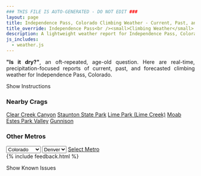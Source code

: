 ```yaml
---
### THIS FILE IS AUTO-GENERATED - DO NOT EDIT ###
layout: page
title: Independence Pass, Colorado Climbing Weather - Current, Past, and Forecasted
title_override: Independence Pass<br /><small>Climbing Weather</small>
description: A lightweight weather report for Independence Pass, Colorado. Optimized for slow internet connections.
js_includes:
  - weather.js
---
```


<section class="measure center lh-copy f5-ns f6 ph2 mv4" style="text-align: justify;">
<strong>"Is it dry?"</strong>, an oft-repeated, age-old question. Here are real-time,
precipitation-focused reports of current, past, and forecasted climbing weather for Independence Pass, Colorado.
</section>

<p id="settings-toggle" class="mw5 b center tc hover-light-red black-70 pointer">Show Instructions</p>
<section id="settings" class="overflow-hidden" style="display:none;">
    <div class="mv2 ph2 center">
        <div class="fn f6 tc pv2">
            <p class="measure lh-copy center"><strong>Show/hide hourly forecasts</strong> by clicking the desired day.</p>
            <hr class="mw5 p0 mv2 o-60 b0 bt b--light-red light-red bg-light-red">
            <p class="measure lh-copy center"><strong>Current and Past conditions</strong> are measured by the nearest weather station. <strong>Forecast conditions</strong> are calculated and polled separately.</p>
            <hr class="mw5 p0 mv2 o-60 b0 bt b--light-red light-red bg-light-red">
            <p class="measure lh-copy center"><strong>Having issues?</strong> Try <a id="clear-cache" class="no-underline relative fancy-link light-red hover-light-red" href="#">clearing the local cache</a>.</p>
            <hr class="mw5 p0 mv2 o-60 b0 bt b--light-red light-red bg-light-red">
            <p class="measure lh-copy center">Weather data sourced from <a class="no-underline fancy-link relative light-red" target="_blank" href="https://www.weather.gov/documentation/services-web-api">weather.gov</a>.</p>
        </div>
    </div>
</section>
<section id="weather" data-crag="independence-pass-colorado" class="mv4-ns mv3 ph2 center"></section>
<section id="nearby" class="tc lh-copy">
  <h3>Nearby Crags</h3>
<a class="nowrap no-underline fancy-link relative light-red mh3" href="/crags/clear-creek-canyon-colorado-weather.html">Clear Creek Canyon</a>
<a class="nowrap no-underline fancy-link relative light-red mh3" href="/crags/staunton-state-park-colorado-weather.html">Staunton State Park</a>
<a class="nowrap no-underline fancy-link relative light-red mh3" href="/crags/lime-park-lime-creek-colorado-weather.html">Lime Park (Lime Creek)</a>
<a class="nowrap no-underline fancy-link relative light-red mh3" href="/crags/moab-utah-weather.html">Moab</a>
<a class="nowrap no-underline fancy-link relative light-red mh3" href="/crags/estes-park-valley-colorado-weather.html">Estes Park Valley</a>
<a class="nowrap no-underline fancy-link relative light-red mh3" href="/crags/gunnison-colorado-weather.html">Gunnison</a>
</section>
<section id="nearby" class="tc lh-copy">
  <h3>Other Metros</h3>
  <select class="ma1 bg-near-white pa2" id="stateSel">
    <option value="Texas">Texas</option>
    <option value="Washington">Washington</option>
    <option value="Colorado" selected>Colorado</option>
    <option value="Tennessee">Tennessee</option>
    <option value="Utah">Utah</option>
    <option value="California">California</option>
  </select>
  <select class="ma1 bg-near-white pa2" id="citySel">
    <option value="Denver" selected>Denver</option>
  </select>
  <a id="selectMetro" class="f6 link dim ph3 pv2 ma1 dib white bg-light-red" href="/crags/denver-colorado-weather.html">Select Metro</a>
  <script>
    var states = [];
    states["Texas"] = "Austin"
    states["Washington"] = "Seattle"
    states["Colorado"] = "Denver"
    states["Tennessee"] = "Nashville"
    states["Utah"] = "Salt Lake City"
    states["California"] = "San Francisco|Los Angeles"
  </script>
</section>
{% include feedback.html %}
<p id="issues-toggle" class="mw5 b center tc hover-light-red black-70 pointer">Show Known Issues</p>
<section id="issues" class="overflow-hidden tc f6">
</section>

<script>
  var weekly_GJT_162_97 = {"updated":"2024-01-04T07:43:38+00:00","units":"us","forecastGenerator":"BaselineForecastGenerator","generatedAt":"2024-01-04T08:32:15+00:00","updateTime":"2024-01-04T07:43:38+00:00","validTimes":"2024-01-04T01:00:00+00:00/P8D","elevation":{"unitCode":"wmoUnit:m","value":3193.9992},"periods":[{"number":1,"name":"Overnight","startTime":"2024-01-04T01:00:00-07:00","endTime":"2024-01-04T06:00:00-07:00","isDaytime":false,"temperature":9,"temperatureUnit":"F","temperatureTrend":null,"probabilityOfPrecipitation":{"unitCode":"wmoUnit:percent","value":20},"dewpoint":{"unitCode":"wmoUnit:degC","value":-16.11111111111111},"relativeHumidity":{"unitCode":"wmoUnit:percent","value":72},"windSpeed":"5 mph","windDirection":"SE","icon":"https://api.weather.gov/icons/land/night/snow,20?size=medium","shortForecast":"Slight Chance Snow Showers","detailedForecast":"A slight chance of snow showers after 5am. Mostly cloudy, with a low around 9. Southeast wind around 5 mph. Chance of precipitation is 20%. New snow accumulation of less than half an inch possible."},{"number":2,"name":"Thursday","startTime":"2024-01-04T06:00:00-07:00","endTime":"2024-01-04T18:00:00-07:00","isDaytime":true,"temperature":21,"temperatureUnit":"F","temperatureTrend":null,"probabilityOfPrecipitation":{"unitCode":"wmoUnit:percent","value":70},"dewpoint":{"unitCode":"wmoUnit:degC","value":-7.777777777777778},"relativeHumidity":{"unitCode":"wmoUnit:percent","value":96},"windSpeed":"5 to 10 mph","windDirection":"E","icon":"https://api.weather.gov/icons/land/day/snow,60/snow,70?size=medium","shortForecast":"Snow Showers Likely","detailedForecast":"Snow showers likely. Cloudy, with a high near 21. East wind 5 to 10 mph. Chance of precipitation is 70%. New snow accumulation of 1 to 3 inches possible."},{"number":3,"name":"Thursday Night","startTime":"2024-01-04T18:00:00-07:00","endTime":"2024-01-05T06:00:00-07:00","isDaytime":false,"temperature":7,"temperatureUnit":"F","temperatureTrend":null,"probabilityOfPrecipitation":{"unitCode":"wmoUnit:percent","value":60},"dewpoint":{"unitCode":"wmoUnit:degC","value":-11.11111111111111},"relativeHumidity":{"unitCode":"wmoUnit:percent","value":93},"windSpeed":"5 mph","windDirection":"NNW","icon":"https://api.weather.gov/icons/land/night/snow,60?size=medium","shortForecast":"Snow Showers Likely","detailedForecast":"Snow showers likely. Mostly cloudy, with a low around 7. North northwest wind around 5 mph. Chance of precipitation is 60%. New snow accumulation of around one inch possible."},{"number":4,"name":"Friday","startTime":"2024-01-05T06:00:00-07:00","endTime":"2024-01-05T18:00:00-07:00","isDaytime":true,"temperature":15,"temperatureUnit":"F","temperatureTrend":null,"probabilityOfPrecipitation":{"unitCode":"wmoUnit:percent","value":80},"dewpoint":{"unitCode":"wmoUnit:degC","value":-11.666666666666666},"relativeHumidity":{"unitCode":"wmoUnit:percent","value":89},"windSpeed":"5 to 10 mph","windDirection":"NW","icon":"https://api.weather.gov/icons/land/day/snow,80?size=medium","shortForecast":"Snow Showers","detailedForecast":"Snow showers. Mostly cloudy, with a high near 15. Northwest wind 5 to 10 mph. Chance of precipitation is 80%. New snow accumulation of around one inch possible."},{"number":5,"name":"Friday Night","startTime":"2024-01-05T18:00:00-07:00","endTime":"2024-01-06T06:00:00-07:00","isDaytime":false,"temperature":4,"temperatureUnit":"F","temperatureTrend":null,"probabilityOfPrecipitation":{"unitCode":"wmoUnit:percent","value":90},"dewpoint":{"unitCode":"wmoUnit:degC","value":-14.444444444444445},"relativeHumidity":{"unitCode":"wmoUnit:percent","value":83},"windSpeed":"5 to 10 mph","windDirection":"NW","icon":"https://api.weather.gov/icons/land/night/snow,90?size=medium","shortForecast":"Snow Showers","detailedForecast":"Snow showers. Cloudy, with a low around 4. Northwest wind 5 to 10 mph. Chance of precipitation is 90%. New snow accumulation of around one inch possible."},{"number":6,"name":"Saturday","startTime":"2024-01-06T06:00:00-07:00","endTime":"2024-01-06T18:00:00-07:00","isDaytime":true,"temperature":12,"temperatureUnit":"F","temperatureTrend":null,"probabilityOfPrecipitation":{"unitCode":"wmoUnit:percent","value":80},"dewpoint":{"unitCode":"wmoUnit:degC","value":-15.555555555555555},"relativeHumidity":{"unitCode":"wmoUnit:percent","value":78},"windSpeed":"5 to 15 mph","windDirection":"WNW","icon":"https://api.weather.gov/icons/land/day/snow,80/snow,60?size=medium","shortForecast":"Snow Showers","detailedForecast":"Snow showers before 5pm. Mostly cloudy, with a high near 12. Chance of precipitation is 80%. New snow accumulation of less than one inch possible."},{"number":7,"name":"Saturday Night","startTime":"2024-01-06T18:00:00-07:00","endTime":"2024-01-07T06:00:00-07:00","isDaytime":false,"temperature":-2,"temperatureUnit":"F","temperatureTrend":null,"probabilityOfPrecipitation":{"unitCode":"wmoUnit:percent","value":60},"dewpoint":{"unitCode":"wmoUnit:degC","value":-20},"relativeHumidity":{"unitCode":"wmoUnit:percent","value":71},"windSpeed":"10 mph","windDirection":"SW","icon":"https://api.weather.gov/icons/land/night/snow,40/snow,60?size=medium","shortForecast":"Snow Showers Likely","detailedForecast":"Snow showers likely after 11pm. Mostly cloudy, with a low around -2. Chance of precipitation is 60%. New snow accumulation of around one inch possible."},{"number":8,"name":"Sunday","startTime":"2024-01-07T06:00:00-07:00","endTime":"2024-01-07T18:00:00-07:00","isDaytime":true,"temperature":13,"temperatureUnit":"F","temperatureTrend":null,"probabilityOfPrecipitation":{"unitCode":"wmoUnit:percent","value":null},"dewpoint":{"unitCode":"wmoUnit:degC","value":-15},"relativeHumidity":{"unitCode":"wmoUnit:percent","value":82},"windSpeed":"10 to 15 mph","windDirection":"SW","icon":"https://api.weather.gov/icons/land/day/snow?size=medium","shortForecast":"Snow Showers","detailedForecast":"Snow showers. Cloudy, with a high near 13. New snow accumulation of 1 to 3 inches possible."},{"number":9,"name":"Sunday Night","startTime":"2024-01-07T18:00:00-07:00","endTime":"2024-01-08T06:00:00-07:00","isDaytime":false,"temperature":1,"temperatureUnit":"F","temperatureTrend":null,"probabilityOfPrecipitation":{"unitCode":"wmoUnit:percent","value":null},"dewpoint":{"unitCode":"wmoUnit:degC","value":-16.11111111111111},"relativeHumidity":{"unitCode":"wmoUnit:percent","value":81},"windSpeed":"10 mph","windDirection":"NW","icon":"https://api.weather.gov/icons/land/night/snow?size=medium","shortForecast":"Snow Showers","detailedForecast":"Snow showers. Cloudy, with a low around 1. New snow accumulation of 1 to 2 inches possible."},{"number":10,"name":"Monday","startTime":"2024-01-08T06:00:00-07:00","endTime":"2024-01-08T18:00:00-07:00","isDaytime":true,"temperature":10,"temperatureUnit":"F","temperatureTrend":null,"probabilityOfPrecipitation":{"unitCode":"wmoUnit:percent","value":null},"dewpoint":{"unitCode":"wmoUnit:degC","value":-16.11111111111111},"relativeHumidity":{"unitCode":"wmoUnit:percent","value":77},"windSpeed":"10 to 15 mph","windDirection":"NNW","icon":"https://api.weather.gov/icons/land/day/snow?size=medium","shortForecast":"Snow Showers Likely","detailedForecast":"Snow showers likely. Mostly cloudy, with a high near 10. New snow accumulation of less than one inch possible."},{"number":11,"name":"Monday Night","startTime":"2024-01-08T18:00:00-07:00","endTime":"2024-01-09T06:00:00-07:00","isDaytime":false,"temperature":-5,"temperatureUnit":"F","temperatureTrend":null,"probabilityOfPrecipitation":{"unitCode":"wmoUnit:percent","value":null},"dewpoint":{"unitCode":"wmoUnit:degC","value":-19.444444444444443},"relativeHumidity":{"unitCode":"wmoUnit:percent","value":76},"windSpeed":"10 to 15 mph","windDirection":"WNW","icon":"https://api.weather.gov/icons/land/night/snow?size=medium","shortForecast":"Chance Snow Showers","detailedForecast":"A chance of snow showers. Mostly cloudy, with a low around -5. New snow accumulation of less than half an inch possible."},{"number":12,"name":"Tuesday","startTime":"2024-01-09T06:00:00-07:00","endTime":"2024-01-09T18:00:00-07:00","isDaytime":true,"temperature":16,"temperatureUnit":"F","temperatureTrend":null,"probabilityOfPrecipitation":{"unitCode":"wmoUnit:percent","value":null},"dewpoint":{"unitCode":"wmoUnit:degC","value":-12.777777777777779},"relativeHumidity":{"unitCode":"wmoUnit:percent","value":82},"windSpeed":"15 mph","windDirection":"W","icon":"https://api.weather.gov/icons/land/day/snow?size=medium","shortForecast":"Chance Snow Showers","detailedForecast":"A chance of snow showers. Partly sunny, with a high near 16. New snow accumulation of less than half an inch possible."},{"number":13,"name":"Tuesday Night","startTime":"2024-01-09T18:00:00-07:00","endTime":"2024-01-10T06:00:00-07:00","isDaytime":false,"temperature":4,"temperatureUnit":"F","temperatureTrend":null,"probabilityOfPrecipitation":{"unitCode":"wmoUnit:percent","value":null},"dewpoint":{"unitCode":"wmoUnit:degC","value":-15.555555555555555},"relativeHumidity":{"unitCode":"wmoUnit:percent","value":80},"windSpeed":"15 mph","windDirection":"WSW","icon":"https://api.weather.gov/icons/land/night/snow?size=medium","shortForecast":"Chance Snow Showers","detailedForecast":"A chance of snow showers. Mostly cloudy, with a low around 4. New snow accumulation of 1 to 2 inches possible."},{"number":14,"name":"Wednesday","startTime":"2024-01-10T06:00:00-07:00","endTime":"2024-01-10T18:00:00-07:00","isDaytime":true,"temperature":12,"temperatureUnit":"F","temperatureTrend":null,"probabilityOfPrecipitation":{"unitCode":"wmoUnit:percent","value":null},"dewpoint":{"unitCode":"wmoUnit:degC","value":-13.88888888888889},"relativeHumidity":{"unitCode":"wmoUnit:percent","value":80},"windSpeed":"15 to 25 mph","windDirection":"WSW","icon":"https://api.weather.gov/icons/land/day/blizzard?size=medium","shortForecast":"Snow Showers And Patchy Blowing Snow","detailedForecast":"A chance of snow showers before 10am, then snow showers and patchy blowing snow. Mostly cloudy, with a high near 12. New snow accumulation of 3 to 5 inches possible."}]}
  var hourly_GJT_162_97 = {"@context":["https://geojson.org/geojson-ld/geojson-context.jsonld",{"@version":"1.1","wx":"https://api.weather.gov/ontology#","geo":"http://www.opengis.net/ont/geosparql#","unit":"http://codes.wmo.int/common/unit/","@vocab":"https://api.weather.gov/ontology#"}],"type":"Feature","geometry":{"type":"Polygon","coordinates":[[[-106.6599247,39.1040912],[-106.6574763,39.0820494],[-106.6291211,39.083944300000006],[-106.63156350000001,39.105986400000006],[-106.6599247,39.1040912]]]},"properties":{"updated":"2024-01-04T07:43:38+00:00","units":"us","forecastGenerator":"HourlyForecastGenerator","generatedAt":"2024-01-04T08:32:15+00:00","updateTime":"2024-01-04T07:43:38+00:00","validTimes":"2024-01-04T01:00:00+00:00/P8D","elevation":{"unitCode":"wmoUnit:m","value":3193.9992},"periods":[{"number":1,"name":"","startTime":"2024-01-04T01:00:00-07:00","endTime":"2024-01-04T02:00:00-07:00","isDaytime":false,"temperature":12,"temperatureUnit":"F","temperatureTrend":null,"probabilityOfPrecipitation":{"unitCode":"wmoUnit:percent","value":5},"dewpoint":{"unitCode":"wmoUnit:degC","value":-18.333333333333332},"relativeHumidity":{"unitCode":"wmoUnit:percent","value":55},"windSpeed":"5 mph","windDirection":"SSE","icon":"https://api.weather.gov/icons/land/night/bkn,5?size=small","shortForecast":"Mostly Cloudy","detailedForecast":""},{"number":2,"name":"","startTime":"2024-01-04T02:00:00-07:00","endTime":"2024-01-04T03:00:00-07:00","isDaytime":false,"temperature":11,"temperatureUnit":"F","temperatureTrend":null,"probabilityOfPrecipitation":{"unitCode":"wmoUnit:percent","value":6},"dewpoint":{"unitCode":"wmoUnit:degC","value":-17.77777777777778},"relativeHumidity":{"unitCode":"wmoUnit:percent","value":61},"windSpeed":"5 mph","windDirection":"SE","icon":"https://api.weather.gov/icons/land/night/bkn,6?size=small","shortForecast":"Mostly Cloudy","detailedForecast":""},{"number":3,"name":"","startTime":"2024-01-04T03:00:00-07:00","endTime":"2024-01-04T04:00:00-07:00","isDaytime":false,"temperature":10,"temperatureUnit":"F","temperatureTrend":null,"probabilityOfPrecipitation":{"unitCode":"wmoUnit:percent","value":8},"dewpoint":{"unitCode":"wmoUnit:degC","value":-16.666666666666668},"relativeHumidity":{"unitCode":"wmoUnit:percent","value":68},"windSpeed":"5 mph","windDirection":"SE","icon":"https://api.weather.gov/icons/land/night/cold,8?size=small","shortForecast":"Mostly Cloudy","detailedForecast":""},{"number":4,"name":"","startTime":"2024-01-04T04:00:00-07:00","endTime":"2024-01-04T05:00:00-07:00","isDaytime":false,"temperature":10,"temperatureUnit":"F","temperatureTrend":null,"probabilityOfPrecipitation":{"unitCode":"wmoUnit:percent","value":9},"dewpoint":{"unitCode":"wmoUnit:degC","value":-16.666666666666668},"relativeHumidity":{"unitCode":"wmoUnit:percent","value":68},"windSpeed":"5 mph","windDirection":"SE","icon":"https://api.weather.gov/icons/land/night/cold,9?size=small","shortForecast":"Mostly Cloudy","detailedForecast":""},{"number":5,"name":"","startTime":"2024-01-04T05:00:00-07:00","endTime":"2024-01-04T06:00:00-07:00","isDaytime":false,"temperature":10,"temperatureUnit":"F","temperatureTrend":null,"probabilityOfPrecipitation":{"unitCode":"wmoUnit:percent","value":16},"dewpoint":{"unitCode":"wmoUnit:degC","value":-16.11111111111111},"relativeHumidity":{"unitCode":"wmoUnit:percent","value":72},"windSpeed":"5 mph","windDirection":"ESE","icon":"https://api.weather.gov/icons/land/night/snow,16?size=small","shortForecast":"Slight Chance Snow Showers","detailedForecast":""},{"number":6,"name":"","startTime":"2024-01-04T06:00:00-07:00","endTime":"2024-01-04T07:00:00-07:00","isDaytime":true,"temperature":10,"temperatureUnit":"F","temperatureTrend":null,"probabilityOfPrecipitation":{"unitCode":"wmoUnit:percent","value":23},"dewpoint":{"unitCode":"wmoUnit:degC","value":-16.11111111111111},"relativeHumidity":{"unitCode":"wmoUnit:percent","value":73},"windSpeed":"5 mph","windDirection":"ESE","icon":"https://api.weather.gov/icons/land/day/snow,23?size=small","shortForecast":"Slight Chance Snow Showers","detailedForecast":""},{"number":7,"name":"","startTime":"2024-01-04T07:00:00-07:00","endTime":"2024-01-04T08:00:00-07:00","isDaytime":true,"temperature":9,"temperatureUnit":"F","temperatureTrend":null,"probabilityOfPrecipitation":{"unitCode":"wmoUnit:percent","value":30},"dewpoint":{"unitCode":"wmoUnit:degC","value":-16.11111111111111},"relativeHumidity":{"unitCode":"wmoUnit:percent","value":75},"windSpeed":"5 mph","windDirection":"ESE","icon":"https://api.weather.gov/icons/land/day/snow,30?size=small","shortForecast":"Chance Snow Showers","detailedForecast":""},{"number":8,"name":"","startTime":"2024-01-04T08:00:00-07:00","endTime":"2024-01-04T09:00:00-07:00","isDaytime":true,"temperature":10,"temperatureUnit":"F","temperatureTrend":null,"probabilityOfPrecipitation":{"unitCode":"wmoUnit:percent","value":37},"dewpoint":{"unitCode":"wmoUnit:degC","value":-15},"relativeHumidity":{"unitCode":"wmoUnit:percent","value":80},"windSpeed":"5 mph","windDirection":"ESE","icon":"https://api.weather.gov/icons/land/day/snow,37?size=small","shortForecast":"Chance Snow Showers","detailedForecast":""},{"number":9,"name":"","startTime":"2024-01-04T09:00:00-07:00","endTime":"2024-01-04T10:00:00-07:00","isDaytime":true,"temperature":12,"temperatureUnit":"F","temperatureTrend":null,"probabilityOfPrecipitation":{"unitCode":"wmoUnit:percent","value":44},"dewpoint":{"unitCode":"wmoUnit:degC","value":-11.666666666666666},"relativeHumidity":{"unitCode":"wmoUnit:percent","value":92},"windSpeed":"5 mph","windDirection":"ESE","icon":"https://api.weather.gov/icons/land/day/snow,44?size=small","shortForecast":"Chance Snow Showers","detailedForecast":""},{"number":10,"name":"","startTime":"2024-01-04T10:00:00-07:00","endTime":"2024-01-04T11:00:00-07:00","isDaytime":true,"temperature":16,"temperatureUnit":"F","temperatureTrend":null,"probabilityOfPrecipitation":{"unitCode":"wmoUnit:percent","value":50},"dewpoint":{"unitCode":"wmoUnit:degC","value":-10.555555555555555},"relativeHumidity":{"unitCode":"wmoUnit:percent","value":90},"windSpeed":"10 mph","windDirection":"ESE","icon":"https://api.weather.gov/icons/land/day/snow,50?size=small","shortForecast":"Chance Snow Showers","detailedForecast":""},{"number":11,"name":"","startTime":"2024-01-04T11:00:00-07:00","endTime":"2024-01-04T12:00:00-07:00","isDaytime":true,"temperature":18,"temperatureUnit":"F","temperatureTrend":null,"probabilityOfPrecipitation":{"unitCode":"wmoUnit:percent","value":57},"dewpoint":{"unitCode":"wmoUnit:degC","value":-10},"relativeHumidity":{"unitCode":"wmoUnit:percent","value":83},"windSpeed":"10 mph","windDirection":"ESE","icon":"https://api.weather.gov/icons/land/day/snow,57?size=small","shortForecast":"Snow Showers Likely","detailedForecast":""},{"number":12,"name":"","startTime":"2024-01-04T12:00:00-07:00","endTime":"2024-01-04T13:00:00-07:00","isDaytime":true,"temperature":20,"temperatureUnit":"F","temperatureTrend":null,"probabilityOfPrecipitation":{"unitCode":"wmoUnit:percent","value":61},"dewpoint":{"unitCode":"wmoUnit:degC","value":-8.333333333333334},"relativeHumidity":{"unitCode":"wmoUnit:percent","value":87},"windSpeed":"5 mph","windDirection":"SE","icon":"https://api.weather.gov/icons/land/day/snow,61?size=small","shortForecast":"Snow Showers Likely","detailedForecast":""},{"number":13,"name":"","startTime":"2024-01-04T13:00:00-07:00","endTime":"2024-01-04T14:00:00-07:00","isDaytime":true,"temperature":21,"temperatureUnit":"F","temperatureTrend":null,"probabilityOfPrecipitation":{"unitCode":"wmoUnit:percent","value":65},"dewpoint":{"unitCode":"wmoUnit:degC","value":-8.333333333333334},"relativeHumidity":{"unitCode":"wmoUnit:percent","value":85},"windSpeed":"5 mph","windDirection":"ESE","icon":"https://api.weather.gov/icons/land/day/snow,65?size=small","shortForecast":"Snow Showers Likely","detailedForecast":""},{"number":14,"name":"","startTime":"2024-01-04T14:00:00-07:00","endTime":"2024-01-04T15:00:00-07:00","isDaytime":true,"temperature":20,"temperatureUnit":"F","temperatureTrend":null,"probabilityOfPrecipitation":{"unitCode":"wmoUnit:percent","value":65},"dewpoint":{"unitCode":"wmoUnit:degC","value":-8.333333333333334},"relativeHumidity":{"unitCode":"wmoUnit:percent","value":86},"windSpeed":"5 mph","windDirection":"NNE","icon":"https://api.weather.gov/icons/land/day/snow,65?size=small","shortForecast":"Snow Showers Likely","detailedForecast":""},{"number":15,"name":"","startTime":"2024-01-04T15:00:00-07:00","endTime":"2024-01-04T16:00:00-07:00","isDaytime":true,"temperature":19,"temperatureUnit":"F","temperatureTrend":null,"probabilityOfPrecipitation":{"unitCode":"wmoUnit:percent","value":65},"dewpoint":{"unitCode":"wmoUnit:degC","value":-7.777777777777778},"relativeHumidity":{"unitCode":"wmoUnit:percent","value":94},"windSpeed":"5 mph","windDirection":"N","icon":"https://api.weather.gov/icons/land/day/snow,65?size=small","shortForecast":"Snow Showers Likely","detailedForecast":""},{"number":16,"name":"","startTime":"2024-01-04T16:00:00-07:00","endTime":"2024-01-04T17:00:00-07:00","isDaytime":true,"temperature":17,"temperatureUnit":"F","temperatureTrend":null,"probabilityOfPrecipitation":{"unitCode":"wmoUnit:percent","value":64},"dewpoint":{"unitCode":"wmoUnit:degC","value":-8.88888888888889},"relativeHumidity":{"unitCode":"wmoUnit:percent","value":96},"windSpeed":"5 mph","windDirection":"NW","icon":"https://api.weather.gov/icons/land/day/snow,64?size=small","shortForecast":"Snow Showers Likely","detailedForecast":""},{"number":17,"name":"","startTime":"2024-01-04T17:00:00-07:00","endTime":"2024-01-04T18:00:00-07:00","isDaytime":true,"temperature":15,"temperatureUnit":"F","temperatureTrend":null,"probabilityOfPrecipitation":{"unitCode":"wmoUnit:percent","value":64},"dewpoint":{"unitCode":"wmoUnit:degC","value":-10},"relativeHumidity":{"unitCode":"wmoUnit:percent","value":94},"windSpeed":"5 mph","windDirection":"NW","icon":"https://api.weather.gov/icons/land/day/snow,64?size=small","shortForecast":"Snow Showers Likely","detailedForecast":""},{"number":18,"name":"","startTime":"2024-01-04T18:00:00-07:00","endTime":"2024-01-04T19:00:00-07:00","isDaytime":false,"temperature":14,"temperatureUnit":"F","temperatureTrend":null,"probabilityOfPrecipitation":{"unitCode":"wmoUnit:percent","value":64},"dewpoint":{"unitCode":"wmoUnit:degC","value":-11.11111111111111},"relativeHumidity":{"unitCode":"wmoUnit:percent","value":93},"windSpeed":"5 mph","windDirection":"N","icon":"https://api.weather.gov/icons/land/night/snow,64?size=small","shortForecast":"Snow Showers Likely","detailedForecast":""},{"number":19,"name":"","startTime":"2024-01-04T19:00:00-07:00","endTime":"2024-01-04T20:00:00-07:00","isDaytime":false,"temperature":12,"temperatureUnit":"F","temperatureTrend":null,"probabilityOfPrecipitation":{"unitCode":"wmoUnit:percent","value":64},"dewpoint":{"unitCode":"wmoUnit:degC","value":-12.222222222222221},"relativeHumidity":{"unitCode":"wmoUnit:percent","value":92},"windSpeed":"5 mph","windDirection":"N","icon":"https://api.weather.gov/icons/land/night/snow,64?size=small","shortForecast":"Snow Showers Likely","detailedForecast":""},{"number":20,"name":"","startTime":"2024-01-04T20:00:00-07:00","endTime":"2024-01-04T21:00:00-07:00","isDaytime":false,"temperature":11,"temperatureUnit":"F","temperatureTrend":null,"probabilityOfPrecipitation":{"unitCode":"wmoUnit:percent","value":64},"dewpoint":{"unitCode":"wmoUnit:degC","value":-12.222222222222221},"relativeHumidity":{"unitCode":"wmoUnit:percent","value":93},"windSpeed":"5 mph","windDirection":"N","icon":"https://api.weather.gov/icons/land/night/snow,64?size=small","shortForecast":"Snow Showers Likely","detailedForecast":""},{"number":21,"name":"","startTime":"2024-01-04T21:00:00-07:00","endTime":"2024-01-04T22:00:00-07:00","isDaytime":false,"temperature":11,"temperatureUnit":"F","temperatureTrend":null,"probabilityOfPrecipitation":{"unitCode":"wmoUnit:percent","value":64},"dewpoint":{"unitCode":"wmoUnit:degC","value":-12.777777777777779},"relativeHumidity":{"unitCode":"wmoUnit:percent","value":93},"windSpeed":"5 mph","windDirection":"N","icon":"https://api.weather.gov/icons/land/night/snow,64?size=small","shortForecast":"Snow Showers Likely","detailedForecast":""},{"number":22,"name":"","startTime":"2024-01-04T22:00:00-07:00","endTime":"2024-01-04T23:00:00-07:00","isDaytime":false,"temperature":10,"temperatureUnit":"F","temperatureTrend":null,"probabilityOfPrecipitation":{"unitCode":"wmoUnit:percent","value":64},"dewpoint":{"unitCode":"wmoUnit:degC","value":-13.333333333333334},"relativeHumidity":{"unitCode":"wmoUnit:percent","value":93},"windSpeed":"5 mph","windDirection":"N","icon":"https://api.weather.gov/icons/land/night/snow,64?size=small","shortForecast":"Snow Showers Likely","detailedForecast":""},{"number":23,"name":"","startTime":"2024-01-04T23:00:00-07:00","endTime":"2024-01-05T00:00:00-07:00","isDaytime":false,"temperature":10,"temperatureUnit":"F","temperatureTrend":null,"probabilityOfPrecipitation":{"unitCode":"wmoUnit:percent","value":61},"dewpoint":{"unitCode":"wmoUnit:degC","value":-13.333333333333334},"relativeHumidity":{"unitCode":"wmoUnit:percent","value":93},"windSpeed":"5 mph","windDirection":"N","icon":"https://api.weather.gov/icons/land/night/snow,61?size=small","shortForecast":"Snow Showers Likely","detailedForecast":""},{"number":24,"name":"","startTime":"2024-01-05T00:00:00-07:00","endTime":"2024-01-05T01:00:00-07:00","isDaytime":false,"temperature":9,"temperatureUnit":"F","temperatureTrend":null,"probabilityOfPrecipitation":{"unitCode":"wmoUnit:percent","value":61},"dewpoint":{"unitCode":"wmoUnit:degC","value":-13.88888888888889},"relativeHumidity":{"unitCode":"wmoUnit:percent","value":92},"windSpeed":"5 mph","windDirection":"N","icon":"https://api.weather.gov/icons/land/night/snow,61?size=small","shortForecast":"Snow Showers Likely","detailedForecast":""},{"number":25,"name":"","startTime":"2024-01-05T01:00:00-07:00","endTime":"2024-01-05T02:00:00-07:00","isDaytime":false,"temperature":8,"temperatureUnit":"F","temperatureTrend":null,"probabilityOfPrecipitation":{"unitCode":"wmoUnit:percent","value":61},"dewpoint":{"unitCode":"wmoUnit:degC","value":-13.88888888888889},"relativeHumidity":{"unitCode":"wmoUnit:percent","value":92},"windSpeed":"5 mph","windDirection":"N","icon":"https://api.weather.gov/icons/land/night/snow,61?size=small","shortForecast":"Snow Showers Likely","detailedForecast":""},{"number":26,"name":"","startTime":"2024-01-05T02:00:00-07:00","endTime":"2024-01-05T03:00:00-07:00","isDaytime":false,"temperature":8,"temperatureUnit":"F","temperatureTrend":null,"probabilityOfPrecipitation":{"unitCode":"wmoUnit:percent","value":61},"dewpoint":{"unitCode":"wmoUnit:degC","value":-14.444444444444445},"relativeHumidity":{"unitCode":"wmoUnit:percent","value":91},"windSpeed":"5 mph","windDirection":"NNW","icon":"https://api.weather.gov/icons/land/night/snow,61?size=small","shortForecast":"Snow Showers Likely","detailedForecast":""},{"number":27,"name":"","startTime":"2024-01-05T03:00:00-07:00","endTime":"2024-01-05T04:00:00-07:00","isDaytime":false,"temperature":8,"temperatureUnit":"F","temperatureTrend":null,"probabilityOfPrecipitation":{"unitCode":"wmoUnit:percent","value":61},"dewpoint":{"unitCode":"wmoUnit:degC","value":-15},"relativeHumidity":{"unitCode":"wmoUnit:percent","value":89},"windSpeed":"5 mph","windDirection":"NNW","icon":"https://api.weather.gov/icons/land/night/snow,61?size=small","shortForecast":"Snow Showers Likely","detailedForecast":""},{"number":28,"name":"","startTime":"2024-01-05T04:00:00-07:00","endTime":"2024-01-05T05:00:00-07:00","isDaytime":false,"temperature":8,"temperatureUnit":"F","temperatureTrend":null,"probabilityOfPrecipitation":{"unitCode":"wmoUnit:percent","value":61},"dewpoint":{"unitCode":"wmoUnit:degC","value":-15},"relativeHumidity":{"unitCode":"wmoUnit:percent","value":87},"windSpeed":"5 mph","windDirection":"NW","icon":"https://api.weather.gov/icons/land/night/snow,61?size=small","shortForecast":"Snow Showers Likely","detailedForecast":""},{"number":29,"name":"","startTime":"2024-01-05T05:00:00-07:00","endTime":"2024-01-05T06:00:00-07:00","isDaytime":false,"temperature":8,"temperatureUnit":"F","temperatureTrend":null,"probabilityOfPrecipitation":{"unitCode":"wmoUnit:percent","value":56},"dewpoint":{"unitCode":"wmoUnit:degC","value":-15.555555555555555},"relativeHumidity":{"unitCode":"wmoUnit:percent","value":85},"windSpeed":"5 mph","windDirection":"NW","icon":"https://api.weather.gov/icons/land/night/snow,56?size=small","shortForecast":"Snow Showers Likely","detailedForecast":""},{"number":30,"name":"","startTime":"2024-01-05T06:00:00-07:00","endTime":"2024-01-05T07:00:00-07:00","isDaytime":true,"temperature":7,"temperatureUnit":"F","temperatureTrend":null,"probabilityOfPrecipitation":{"unitCode":"wmoUnit:percent","value":56},"dewpoint":{"unitCode":"wmoUnit:degC","value":-16.11111111111111},"relativeHumidity":{"unitCode":"wmoUnit:percent","value":84},"windSpeed":"5 mph","windDirection":"NW","icon":"https://api.weather.gov/icons/land/day/snow,56?size=small","shortForecast":"Snow Showers Likely","detailedForecast":""},{"number":31,"name":"","startTime":"2024-01-05T07:00:00-07:00","endTime":"2024-01-05T08:00:00-07:00","isDaytime":true,"temperature":7,"temperatureUnit":"F","temperatureTrend":null,"probabilityOfPrecipitation":{"unitCode":"wmoUnit:percent","value":56},"dewpoint":{"unitCode":"wmoUnit:degC","value":-16.11111111111111},"relativeHumidity":{"unitCode":"wmoUnit:percent","value":83},"windSpeed":"5 mph","windDirection":"WNW","icon":"https://api.weather.gov/icons/land/day/snow,56?size=small","shortForecast":"Snow Showers Likely","detailedForecast":""},{"number":32,"name":"","startTime":"2024-01-05T08:00:00-07:00","endTime":"2024-01-05T09:00:00-07:00","isDaytime":true,"temperature":7,"temperatureUnit":"F","temperatureTrend":null,"probabilityOfPrecipitation":{"unitCode":"wmoUnit:percent","value":56},"dewpoint":{"unitCode":"wmoUnit:degC","value":-16.11111111111111},"relativeHumidity":{"unitCode":"wmoUnit:percent","value":83},"windSpeed":"5 mph","windDirection":"WNW","icon":"https://api.weather.gov/icons/land/day/snow,56?size=small","shortForecast":"Snow Showers Likely","detailedForecast":""},{"number":33,"name":"","startTime":"2024-01-05T09:00:00-07:00","endTime":"2024-01-05T10:00:00-07:00","isDaytime":true,"temperature":9,"temperatureUnit":"F","temperatureTrend":null,"probabilityOfPrecipitation":{"unitCode":"wmoUnit:percent","value":56},"dewpoint":{"unitCode":"wmoUnit:degC","value":-15},"relativeHumidity":{"unitCode":"wmoUnit:percent","value":84},"windSpeed":"5 mph","windDirection":"WNW","icon":"https://api.weather.gov/icons/land/day/snow,56?size=small","shortForecast":"Snow Showers Likely","detailedForecast":""},{"number":34,"name":"","startTime":"2024-01-05T10:00:00-07:00","endTime":"2024-01-05T11:00:00-07:00","isDaytime":true,"temperature":11,"temperatureUnit":"F","temperatureTrend":null,"probabilityOfPrecipitation":{"unitCode":"wmoUnit:percent","value":56},"dewpoint":{"unitCode":"wmoUnit:degC","value":-13.333333333333334},"relativeHumidity":{"unitCode":"wmoUnit:percent","value":87},"windSpeed":"10 mph","windDirection":"WNW","icon":"https://api.weather.gov/icons/land/day/snow,56?size=small","shortForecast":"Snow Showers Likely","detailedForecast":""},{"number":35,"name":"","startTime":"2024-01-05T11:00:00-07:00","endTime":"2024-01-05T12:00:00-07:00","isDaytime":true,"temperature":13,"temperatureUnit":"F","temperatureTrend":null,"probabilityOfPrecipitation":{"unitCode":"wmoUnit:percent","value":84},"dewpoint":{"unitCode":"wmoUnit:degC","value":-12.222222222222221},"relativeHumidity":{"unitCode":"wmoUnit:percent","value":87},"windSpeed":"10 mph","windDirection":"WNW","icon":"https://api.weather.gov/icons/land/day/snow,84?size=small","shortForecast":"Snow Showers","detailedForecast":""},{"number":36,"name":"","startTime":"2024-01-05T12:00:00-07:00","endTime":"2024-01-05T13:00:00-07:00","isDaytime":true,"temperature":14,"temperatureUnit":"F","temperatureTrend":null,"probabilityOfPrecipitation":{"unitCode":"wmoUnit:percent","value":84},"dewpoint":{"unitCode":"wmoUnit:degC","value":-11.666666666666666},"relativeHumidity":{"unitCode":"wmoUnit:percent","value":86},"windSpeed":"10 mph","windDirection":"WNW","icon":"https://api.weather.gov/icons/land/day/snow,84?size=small","shortForecast":"Snow Showers","detailedForecast":""},{"number":37,"name":"","startTime":"2024-01-05T13:00:00-07:00","endTime":"2024-01-05T14:00:00-07:00","isDaytime":true,"temperature":15,"temperatureUnit":"F","temperatureTrend":null,"probabilityOfPrecipitation":{"unitCode":"wmoUnit:percent","value":84},"dewpoint":{"unitCode":"wmoUnit:degC","value":-11.666666666666666},"relativeHumidity":{"unitCode":"wmoUnit:percent","value":85},"windSpeed":"10 mph","windDirection":"WNW","icon":"https://api.weather.gov/icons/land/day/snow,84?size=small","shortForecast":"Snow Showers","detailedForecast":""},{"number":38,"name":"","startTime":"2024-01-05T14:00:00-07:00","endTime":"2024-01-05T15:00:00-07:00","isDaytime":true,"temperature":14,"temperatureUnit":"F","temperatureTrend":null,"probabilityOfPrecipitation":{"unitCode":"wmoUnit:percent","value":84},"dewpoint":{"unitCode":"wmoUnit:degC","value":-11.666666666666666},"relativeHumidity":{"unitCode":"wmoUnit:percent","value":85},"windSpeed":"10 mph","windDirection":"WNW","icon":"https://api.weather.gov/icons/land/day/snow,84?size=small","shortForecast":"Snow Showers","detailedForecast":""},{"number":39,"name":"","startTime":"2024-01-05T15:00:00-07:00","endTime":"2024-01-05T16:00:00-07:00","isDaytime":true,"temperature":13,"temperatureUnit":"F","temperatureTrend":null,"probabilityOfPrecipitation":{"unitCode":"wmoUnit:percent","value":84},"dewpoint":{"unitCode":"wmoUnit:degC","value":-12.222222222222221},"relativeHumidity":{"unitCode":"wmoUnit:percent","value":87},"windSpeed":"10 mph","windDirection":"WNW","icon":"https://api.weather.gov/icons/land/day/snow,84?size=small","shortForecast":"Snow Showers","detailedForecast":""},{"number":40,"name":"","startTime":"2024-01-05T16:00:00-07:00","endTime":"2024-01-05T17:00:00-07:00","isDaytime":true,"temperature":11,"temperatureUnit":"F","temperatureTrend":null,"probabilityOfPrecipitation":{"unitCode":"wmoUnit:percent","value":84},"dewpoint":{"unitCode":"wmoUnit:degC","value":-12.777777777777779},"relativeHumidity":{"unitCode":"wmoUnit:percent","value":89},"windSpeed":"10 mph","windDirection":"WNW","icon":"https://api.weather.gov/icons/land/day/snow,84?size=small","shortForecast":"Snow Showers","detailedForecast":""},{"number":41,"name":"","startTime":"2024-01-05T17:00:00-07:00","endTime":"2024-01-05T18:00:00-07:00","isDaytime":true,"temperature":10,"temperatureUnit":"F","temperatureTrend":null,"probabilityOfPrecipitation":{"unitCode":"wmoUnit:percent","value":84},"dewpoint":{"unitCode":"wmoUnit:degC","value":-13.88888888888889},"relativeHumidity":{"unitCode":"wmoUnit:percent","value":87},"windSpeed":"10 mph","windDirection":"NW","icon":"https://api.weather.gov/icons/land/day/snow,84?size=small","shortForecast":"Snow Showers","detailedForecast":""},{"number":42,"name":"","startTime":"2024-01-05T18:00:00-07:00","endTime":"2024-01-05T19:00:00-07:00","isDaytime":false,"temperature":10,"temperatureUnit":"F","temperatureTrend":null,"probabilityOfPrecipitation":{"unitCode":"wmoUnit:percent","value":84},"dewpoint":{"unitCode":"wmoUnit:degC","value":-14.444444444444445},"relativeHumidity":{"unitCode":"wmoUnit:percent","value":83},"windSpeed":"10 mph","windDirection":"NW","icon":"https://api.weather.gov/icons/land/night/snow,84?size=small","shortForecast":"Snow Showers","detailedForecast":""},{"number":43,"name":"","startTime":"2024-01-05T19:00:00-07:00","endTime":"2024-01-05T20:00:00-07:00","isDaytime":false,"temperature":10,"temperatureUnit":"F","temperatureTrend":null,"probabilityOfPrecipitation":{"unitCode":"wmoUnit:percent","value":84},"dewpoint":{"unitCode":"wmoUnit:degC","value":-15},"relativeHumidity":{"unitCode":"wmoUnit:percent","value":79},"windSpeed":"10 mph","windDirection":"WNW","icon":"https://api.weather.gov/icons/land/night/snow,84?size=small","shortForecast":"Snow Showers","detailedForecast":""},{"number":44,"name":"","startTime":"2024-01-05T20:00:00-07:00","endTime":"2024-01-05T21:00:00-07:00","isDaytime":false,"temperature":9,"temperatureUnit":"F","temperatureTrend":null,"probabilityOfPrecipitation":{"unitCode":"wmoUnit:percent","value":84},"dewpoint":{"unitCode":"wmoUnit:degC","value":-15.555555555555555},"relativeHumidity":{"unitCode":"wmoUnit:percent","value":77},"windSpeed":"10 mph","windDirection":"WNW","icon":"https://api.weather.gov/icons/land/night/snow,84?size=small","shortForecast":"Snow Showers","detailedForecast":""},{"number":45,"name":"","startTime":"2024-01-05T21:00:00-07:00","endTime":"2024-01-05T22:00:00-07:00","isDaytime":false,"temperature":9,"temperatureUnit":"F","temperatureTrend":null,"probabilityOfPrecipitation":{"unitCode":"wmoUnit:percent","value":84},"dewpoint":{"unitCode":"wmoUnit:degC","value":-16.11111111111111},"relativeHumidity":{"unitCode":"wmoUnit:percent","value":76},"windSpeed":"10 mph","windDirection":"WNW","icon":"https://api.weather.gov/icons/land/night/snow,84?size=small","shortForecast":"Snow Showers","detailedForecast":""},{"number":46,"name":"","startTime":"2024-01-05T22:00:00-07:00","endTime":"2024-01-05T23:00:00-07:00","isDaytime":false,"temperature":9,"temperatureUnit":"F","temperatureTrend":null,"probabilityOfPrecipitation":{"unitCode":"wmoUnit:percent","value":84},"dewpoint":{"unitCode":"wmoUnit:degC","value":-16.11111111111111},"relativeHumidity":{"unitCode":"wmoUnit:percent","value":76},"windSpeed":"10 mph","windDirection":"NW","icon":"https://api.weather.gov/icons/land/night/snow,84?size=small","shortForecast":"Snow Showers","detailedForecast":""},{"number":47,"name":"","startTime":"2024-01-05T23:00:00-07:00","endTime":"2024-01-06T00:00:00-07:00","isDaytime":false,"temperature":8,"temperatureUnit":"F","temperatureTrend":null,"probabilityOfPrecipitation":{"unitCode":"wmoUnit:percent","value":89},"dewpoint":{"unitCode":"wmoUnit:degC","value":-16.666666666666668},"relativeHumidity":{"unitCode":"wmoUnit:percent","value":76},"windSpeed":"5 mph","windDirection":"NW","icon":"https://api.weather.gov/icons/land/night/snow,89?size=small","shortForecast":"Snow Showers","detailedForecast":""},{"number":48,"name":"","startTime":"2024-01-06T00:00:00-07:00","endTime":"2024-01-06T01:00:00-07:00","isDaytime":false,"temperature":8,"temperatureUnit":"F","temperatureTrend":null,"probabilityOfPrecipitation":{"unitCode":"wmoUnit:percent","value":89},"dewpoint":{"unitCode":"wmoUnit:degC","value":-16.666666666666668},"relativeHumidity":{"unitCode":"wmoUnit:percent","value":76},"windSpeed":"5 mph","windDirection":"NW","icon":"https://api.weather.gov/icons/land/night/snow,89?size=small","shortForecast":"Snow Showers","detailedForecast":""},{"number":49,"name":"","startTime":"2024-01-06T01:00:00-07:00","endTime":"2024-01-06T02:00:00-07:00","isDaytime":false,"temperature":7,"temperatureUnit":"F","temperatureTrend":null,"probabilityOfPrecipitation":{"unitCode":"wmoUnit:percent","value":89},"dewpoint":{"unitCode":"wmoUnit:degC","value":-17.22222222222222},"relativeHumidity":{"unitCode":"wmoUnit:percent","value":77},"windSpeed":"5 mph","windDirection":"WNW","icon":"https://api.weather.gov/icons/land/night/snow,89?size=small","shortForecast":"Snow Showers","detailedForecast":""},{"number":50,"name":"","startTime":"2024-01-06T02:00:00-07:00","endTime":"2024-01-06T03:00:00-07:00","isDaytime":false,"temperature":6,"temperatureUnit":"F","temperatureTrend":null,"probabilityOfPrecipitation":{"unitCode":"wmoUnit:percent","value":89},"dewpoint":{"unitCode":"wmoUnit:degC","value":-17.22222222222222},"relativeHumidity":{"unitCode":"wmoUnit:percent","value":77},"windSpeed":"5 mph","windDirection":"WNW","icon":"https://api.weather.gov/icons/land/night/snow,89?size=small","shortForecast":"Snow Showers","detailedForecast":""},{"number":51,"name":"","startTime":"2024-01-06T03:00:00-07:00","endTime":"2024-01-06T04:00:00-07:00","isDaytime":false,"temperature":6,"temperatureUnit":"F","temperatureTrend":null,"probabilityOfPrecipitation":{"unitCode":"wmoUnit:percent","value":89},"dewpoint":{"unitCode":"wmoUnit:degC","value":-17.77777777777778},"relativeHumidity":{"unitCode":"wmoUnit:percent","value":77},"windSpeed":"5 mph","windDirection":"WNW","icon":"https://api.weather.gov/icons/land/night/snow,89?size=small","shortForecast":"Snow Showers","detailedForecast":""},{"number":52,"name":"","startTime":"2024-01-06T04:00:00-07:00","endTime":"2024-01-06T05:00:00-07:00","isDaytime":false,"temperature":6,"temperatureUnit":"F","temperatureTrend":null,"probabilityOfPrecipitation":{"unitCode":"wmoUnit:percent","value":89},"dewpoint":{"unitCode":"wmoUnit:degC","value":-17.77777777777778},"relativeHumidity":{"unitCode":"wmoUnit:percent","value":77},"windSpeed":"5 mph","windDirection":"WNW","icon":"https://api.weather.gov/icons/land/night/snow,89?size=small","shortForecast":"Snow Showers","detailedForecast":""},{"number":53,"name":"","startTime":"2024-01-06T05:00:00-07:00","endTime":"2024-01-06T06:00:00-07:00","isDaytime":false,"temperature":5,"temperatureUnit":"F","temperatureTrend":null,"probabilityOfPrecipitation":{"unitCode":"wmoUnit:percent","value":76},"dewpoint":{"unitCode":"wmoUnit:degC","value":-17.77777777777778},"relativeHumidity":{"unitCode":"wmoUnit:percent","value":77},"windSpeed":"5 mph","windDirection":"WNW","icon":"https://api.weather.gov/icons/land/night/snow,76?size=small","shortForecast":"Snow Showers","detailedForecast":""},{"number":54,"name":"","startTime":"2024-01-06T06:00:00-07:00","endTime":"2024-01-06T07:00:00-07:00","isDaytime":true,"temperature":5,"temperatureUnit":"F","temperatureTrend":null,"probabilityOfPrecipitation":{"unitCode":"wmoUnit:percent","value":76},"dewpoint":{"unitCode":"wmoUnit:degC","value":-18.333333333333332},"relativeHumidity":{"unitCode":"wmoUnit:percent","value":77},"windSpeed":"5 mph","windDirection":"WNW","icon":"https://api.weather.gov/icons/land/day/snow,76?size=small","shortForecast":"Snow Showers","detailedForecast":""},{"number":55,"name":"","startTime":"2024-01-06T07:00:00-07:00","endTime":"2024-01-06T08:00:00-07:00","isDaytime":true,"temperature":4,"temperatureUnit":"F","temperatureTrend":null,"probabilityOfPrecipitation":{"unitCode":"wmoUnit:percent","value":76},"dewpoint":{"unitCode":"wmoUnit:degC","value":-18.333333333333332},"relativeHumidity":{"unitCode":"wmoUnit:percent","value":78},"windSpeed":"5 mph","windDirection":"WNW","icon":"https://api.weather.gov/icons/land/day/snow,76?size=small","shortForecast":"Snow Showers","detailedForecast":""},{"number":56,"name":"","startTime":"2024-01-06T08:00:00-07:00","endTime":"2024-01-06T09:00:00-07:00","isDaytime":true,"temperature":4,"temperatureUnit":"F","temperatureTrend":null,"probabilityOfPrecipitation":{"unitCode":"wmoUnit:percent","value":76},"dewpoint":{"unitCode":"wmoUnit:degC","value":-18.333333333333332},"relativeHumidity":{"unitCode":"wmoUnit:percent","value":78},"windSpeed":"5 mph","windDirection":"WNW","icon":"https://api.weather.gov/icons/land/day/snow,76?size=small","shortForecast":"Snow Showers","detailedForecast":""},{"number":57,"name":"","startTime":"2024-01-06T09:00:00-07:00","endTime":"2024-01-06T10:00:00-07:00","isDaytime":true,"temperature":6,"temperatureUnit":"F","temperatureTrend":null,"probabilityOfPrecipitation":{"unitCode":"wmoUnit:percent","value":76},"dewpoint":{"unitCode":"wmoUnit:degC","value":-17.77777777777778},"relativeHumidity":{"unitCode":"wmoUnit:percent","value":77},"windSpeed":"10 mph","windDirection":"WNW","icon":"https://api.weather.gov/icons/land/day/snow,76?size=small","shortForecast":"Snow Showers","detailedForecast":""},{"number":58,"name":"","startTime":"2024-01-06T10:00:00-07:00","endTime":"2024-01-06T11:00:00-07:00","isDaytime":true,"temperature":8,"temperatureUnit":"F","temperatureTrend":null,"probabilityOfPrecipitation":{"unitCode":"wmoUnit:percent","value":76},"dewpoint":{"unitCode":"wmoUnit:degC","value":-16.666666666666668},"relativeHumidity":{"unitCode":"wmoUnit:percent","value":76},"windSpeed":"10 mph","windDirection":"WNW","icon":"https://api.weather.gov/icons/land/day/snow,76?size=small","shortForecast":"Snow Showers","detailedForecast":""},{"number":59,"name":"","startTime":"2024-01-06T11:00:00-07:00","endTime":"2024-01-06T12:00:00-07:00","isDaytime":true,"temperature":10,"temperatureUnit":"F","temperatureTrend":null,"probabilityOfPrecipitation":{"unitCode":"wmoUnit:percent","value":61},"dewpoint":{"unitCode":"wmoUnit:degC","value":-16.11111111111111},"relativeHumidity":{"unitCode":"wmoUnit:percent","value":74},"windSpeed":"15 mph","windDirection":"WNW","icon":"https://api.weather.gov/icons/land/day/snow,61?size=small","shortForecast":"Snow Showers Likely","detailedForecast":""},{"number":60,"name":"","startTime":"2024-01-06T12:00:00-07:00","endTime":"2024-01-06T13:00:00-07:00","isDaytime":true,"temperature":11,"temperatureUnit":"F","temperatureTrend":null,"probabilityOfPrecipitation":{"unitCode":"wmoUnit:percent","value":61},"dewpoint":{"unitCode":"wmoUnit:degC","value":-15.555555555555555},"relativeHumidity":{"unitCode":"wmoUnit:percent","value":72},"windSpeed":"15 mph","windDirection":"WNW","icon":"https://api.weather.gov/icons/land/day/snow,61?size=small","shortForecast":"Snow Showers Likely","detailedForecast":""},{"number":61,"name":"","startTime":"2024-01-06T13:00:00-07:00","endTime":"2024-01-06T14:00:00-07:00","isDaytime":true,"temperature":12,"temperatureUnit":"F","temperatureTrend":null,"probabilityOfPrecipitation":{"unitCode":"wmoUnit:percent","value":61},"dewpoint":{"unitCode":"wmoUnit:degC","value":-15.555555555555555},"relativeHumidity":{"unitCode":"wmoUnit:percent","value":70},"windSpeed":"15 mph","windDirection":"W","icon":"https://api.weather.gov/icons/land/day/snow,61?size=small","shortForecast":"Snow Showers Likely","detailedForecast":""},{"number":62,"name":"","startTime":"2024-01-06T14:00:00-07:00","endTime":"2024-01-06T15:00:00-07:00","isDaytime":true,"temperature":11,"temperatureUnit":"F","temperatureTrend":null,"probabilityOfPrecipitation":{"unitCode":"wmoUnit:percent","value":61},"dewpoint":{"unitCode":"wmoUnit:degC","value":-16.11111111111111},"relativeHumidity":{"unitCode":"wmoUnit:percent","value":68},"windSpeed":"15 mph","windDirection":"W","icon":"https://api.weather.gov/icons/land/day/snow,61?size=small","shortForecast":"Snow Showers Likely","detailedForecast":""},{"number":63,"name":"","startTime":"2024-01-06T15:00:00-07:00","endTime":"2024-01-06T16:00:00-07:00","isDaytime":true,"temperature":10,"temperatureUnit":"F","temperatureTrend":null,"probabilityOfPrecipitation":{"unitCode":"wmoUnit:percent","value":61},"dewpoint":{"unitCode":"wmoUnit:degC","value":-16.666666666666668},"relativeHumidity":{"unitCode":"wmoUnit:percent","value":69},"windSpeed":"10 mph","windDirection":"W","icon":"https://api.weather.gov/icons/land/day/snow,61?size=small","shortForecast":"Snow Showers Likely","detailedForecast":""},{"number":64,"name":"","startTime":"2024-01-06T16:00:00-07:00","endTime":"2024-01-06T17:00:00-07:00","isDaytime":true,"temperature":8,"temperatureUnit":"F","temperatureTrend":null,"probabilityOfPrecipitation":{"unitCode":"wmoUnit:percent","value":61},"dewpoint":{"unitCode":"wmoUnit:degC","value":-17.77777777777778},"relativeHumidity":{"unitCode":"wmoUnit:percent","value":69},"windSpeed":"10 mph","windDirection":"W","icon":"https://api.weather.gov/icons/land/day/snow,61?size=small","shortForecast":"Snow Showers Likely","detailedForecast":""},{"number":65,"name":"","startTime":"2024-01-06T17:00:00-07:00","endTime":"2024-01-06T18:00:00-07:00","isDaytime":true,"temperature":6,"temperatureUnit":"F","temperatureTrend":null,"probabilityOfPrecipitation":{"unitCode":"wmoUnit:percent","value":13},"dewpoint":{"unitCode":"wmoUnit:degC","value":-18.88888888888889},"relativeHumidity":{"unitCode":"wmoUnit:percent","value":70},"windSpeed":"10 mph","windDirection":"W","icon":"https://api.weather.gov/icons/land/day/cold,13?size=small","shortForecast":"Partly Sunny","detailedForecast":""},{"number":66,"name":"","startTime":"2024-01-06T18:00:00-07:00","endTime":"2024-01-06T19:00:00-07:00","isDaytime":false,"temperature":4,"temperatureUnit":"F","temperatureTrend":null,"probabilityOfPrecipitation":{"unitCode":"wmoUnit:percent","value":13},"dewpoint":{"unitCode":"wmoUnit:degC","value":-20},"relativeHumidity":{"unitCode":"wmoUnit:percent","value":70},"windSpeed":"10 mph","windDirection":"W","icon":"https://api.weather.gov/icons/land/night/cold,13?size=small","shortForecast":"Mostly Cloudy","detailedForecast":""},{"number":67,"name":"","startTime":"2024-01-06T19:00:00-07:00","endTime":"2024-01-06T20:00:00-07:00","isDaytime":false,"temperature":3,"temperatureUnit":"F","temperatureTrend":null,"probabilityOfPrecipitation":{"unitCode":"wmoUnit:percent","value":13},"dewpoint":{"unitCode":"wmoUnit:degC","value":-20.555555555555557},"relativeHumidity":{"unitCode":"wmoUnit:percent","value":71},"windSpeed":"10 mph","windDirection":"WSW","icon":"https://api.weather.gov/icons/land/night/cold,13?size=small","shortForecast":"Mostly Cloudy","detailedForecast":""},{"number":68,"name":"","startTime":"2024-01-06T20:00:00-07:00","endTime":"2024-01-06T21:00:00-07:00","isDaytime":false,"temperature":2,"temperatureUnit":"F","temperatureTrend":null,"probabilityOfPrecipitation":{"unitCode":"wmoUnit:percent","value":13},"dewpoint":{"unitCode":"wmoUnit:degC","value":-21.11111111111111},"relativeHumidity":{"unitCode":"wmoUnit:percent","value":70},"windSpeed":"10 mph","windDirection":"SW","icon":"https://api.weather.gov/icons/land/night/cold,13?size=small","shortForecast":"Mostly Cloudy","detailedForecast":""},{"number":69,"name":"","startTime":"2024-01-06T21:00:00-07:00","endTime":"2024-01-06T22:00:00-07:00","isDaytime":false,"temperature":2,"temperatureUnit":"F","temperatureTrend":null,"probabilityOfPrecipitation":{"unitCode":"wmoUnit:percent","value":13},"dewpoint":{"unitCode":"wmoUnit:degC","value":-21.11111111111111},"relativeHumidity":{"unitCode":"wmoUnit:percent","value":69},"windSpeed":"10 mph","windDirection":"SW","icon":"https://api.weather.gov/icons/land/night/cold,13?size=small","shortForecast":"Mostly Cloudy","detailedForecast":""},{"number":70,"name":"","startTime":"2024-01-06T22:00:00-07:00","endTime":"2024-01-06T23:00:00-07:00","isDaytime":false,"temperature":2,"temperatureUnit":"F","temperatureTrend":null,"probabilityOfPrecipitation":{"unitCode":"wmoUnit:percent","value":13},"dewpoint":{"unitCode":"wmoUnit:degC","value":-21.11111111111111},"relativeHumidity":{"unitCode":"wmoUnit:percent","value":68},"windSpeed":"10 mph","windDirection":"SW","icon":"https://api.weather.gov/icons/land/night/cold,13?size=small","shortForecast":"Mostly Cloudy","detailedForecast":""},{"number":71,"name":"","startTime":"2024-01-06T23:00:00-07:00","endTime":"2024-01-07T00:00:00-07:00","isDaytime":false,"temperature":2,"temperatureUnit":"F","temperatureTrend":null,"probabilityOfPrecipitation":{"unitCode":"wmoUnit:percent","value":44},"dewpoint":{"unitCode":"wmoUnit:degC","value":-21.11111111111111},"relativeHumidity":{"unitCode":"wmoUnit:percent","value":67},"windSpeed":"10 mph","windDirection":"SW","icon":"https://api.weather.gov/icons/land/night/snow,44?size=small","shortForecast":"Chance Snow Showers","detailedForecast":""},{"number":72,"name":"","startTime":"2024-01-07T00:00:00-07:00","endTime":"2024-01-07T01:00:00-07:00","isDaytime":false,"temperature":2,"temperatureUnit":"F","temperatureTrend":null,"probabilityOfPrecipitation":{"unitCode":"wmoUnit:percent","value":44},"dewpoint":{"unitCode":"wmoUnit:degC","value":-21.11111111111111},"relativeHumidity":{"unitCode":"wmoUnit:percent","value":65},"windSpeed":"10 mph","windDirection":"SW","icon":"https://api.weather.gov/icons/land/night/snow,44?size=small","shortForecast":"Chance Snow Showers","detailedForecast":""},{"number":73,"name":"","startTime":"2024-01-07T01:00:00-07:00","endTime":"2024-01-07T02:00:00-07:00","isDaytime":false,"temperature":3,"temperatureUnit":"F","temperatureTrend":null,"probabilityOfPrecipitation":{"unitCode":"wmoUnit:percent","value":44},"dewpoint":{"unitCode":"wmoUnit:degC","value":-21.11111111111111},"relativeHumidity":{"unitCode":"wmoUnit:percent","value":65},"windSpeed":"10 mph","windDirection":"SSW","icon":"https://api.weather.gov/icons/land/night/snow,44?size=small","shortForecast":"Chance Snow Showers","detailedForecast":""},{"number":74,"name":"","startTime":"2024-01-07T02:00:00-07:00","endTime":"2024-01-07T03:00:00-07:00","isDaytime":false,"temperature":3,"temperatureUnit":"F","temperatureTrend":null,"probabilityOfPrecipitation":{"unitCode":"wmoUnit:percent","value":44},"dewpoint":{"unitCode":"wmoUnit:degC","value":-21.11111111111111},"relativeHumidity":{"unitCode":"wmoUnit:percent","value":64},"windSpeed":"10 mph","windDirection":"SSW","icon":"https://api.weather.gov/icons/land/night/snow,44?size=small","shortForecast":"Chance Snow Showers","detailedForecast":""},{"number":75,"name":"","startTime":"2024-01-07T03:00:00-07:00","endTime":"2024-01-07T04:00:00-07:00","isDaytime":false,"temperature":4,"temperatureUnit":"F","temperatureTrend":null,"probabilityOfPrecipitation":{"unitCode":"wmoUnit:percent","value":44},"dewpoint":{"unitCode":"wmoUnit:degC","value":-21.11111111111111},"relativeHumidity":{"unitCode":"wmoUnit:percent","value":64},"windSpeed":"10 mph","windDirection":"SSW","icon":"https://api.weather.gov/icons/land/night/snow,44?size=small","shortForecast":"Chance Snow Showers","detailedForecast":""},{"number":76,"name":"","startTime":"2024-01-07T04:00:00-07:00","endTime":"2024-01-07T05:00:00-07:00","isDaytime":false,"temperature":4,"temperatureUnit":"F","temperatureTrend":null,"probabilityOfPrecipitation":{"unitCode":"wmoUnit:percent","value":44},"dewpoint":{"unitCode":"wmoUnit:degC","value":-20.555555555555557},"relativeHumidity":{"unitCode":"wmoUnit:percent","value":65},"windSpeed":"10 mph","windDirection":"SSW","icon":"https://api.weather.gov/icons/land/night/snow,44?size=small","shortForecast":"Chance Snow Showers","detailedForecast":""},{"number":77,"name":"","startTime":"2024-01-07T05:00:00-07:00","endTime":"2024-01-07T06:00:00-07:00","isDaytime":false,"temperature":4,"temperatureUnit":"F","temperatureTrend":null,"probabilityOfPrecipitation":{"unitCode":"wmoUnit:percent","value":62},"dewpoint":{"unitCode":"wmoUnit:degC","value":-20},"relativeHumidity":{"unitCode":"wmoUnit:percent","value":67},"windSpeed":"10 mph","windDirection":"SSW","icon":"https://api.weather.gov/icons/land/night/snow,62?size=small","shortForecast":"Snow Showers Likely","detailedForecast":""},{"number":78,"name":"","startTime":"2024-01-07T06:00:00-07:00","endTime":"2024-01-07T07:00:00-07:00","isDaytime":true,"temperature":3,"temperatureUnit":"F","temperatureTrend":null,"probabilityOfPrecipitation":{"unitCode":"wmoUnit:percent","value":62},"dewpoint":{"unitCode":"wmoUnit:degC","value":-20},"relativeHumidity":{"unitCode":"wmoUnit:percent","value":70},"windSpeed":"10 mph","windDirection":"SSW","icon":"https://api.weather.gov/icons/land/day/snow,62?size=small","shortForecast":"Snow Showers Likely","detailedForecast":""},{"number":79,"name":"","startTime":"2024-01-07T07:00:00-07:00","endTime":"2024-01-07T08:00:00-07:00","isDaytime":true,"temperature":3,"temperatureUnit":"F","temperatureTrend":null,"probabilityOfPrecipitation":{"unitCode":"wmoUnit:percent","value":62},"dewpoint":{"unitCode":"wmoUnit:degC","value":-20},"relativeHumidity":{"unitCode":"wmoUnit:percent","value":73},"windSpeed":"10 mph","windDirection":"SSW","icon":"https://api.weather.gov/icons/land/day/snow,62?size=small","shortForecast":"Snow Showers Likely","detailedForecast":""},{"number":80,"name":"","startTime":"2024-01-07T08:00:00-07:00","endTime":"2024-01-07T09:00:00-07:00","isDaytime":true,"temperature":3,"temperatureUnit":"F","temperatureTrend":null,"probabilityOfPrecipitation":{"unitCode":"wmoUnit:percent","value":62},"dewpoint":{"unitCode":"wmoUnit:degC","value":-19.444444444444443},"relativeHumidity":{"unitCode":"wmoUnit:percent","value":76},"windSpeed":"10 mph","windDirection":"S","icon":"https://api.weather.gov/icons/land/day/snow,62?size=small","shortForecast":"Snow Showers Likely","detailedForecast":""},{"number":81,"name":"","startTime":"2024-01-07T09:00:00-07:00","endTime":"2024-01-07T10:00:00-07:00","isDaytime":true,"temperature":5,"temperatureUnit":"F","temperatureTrend":null,"probabilityOfPrecipitation":{"unitCode":"wmoUnit:percent","value":62},"dewpoint":{"unitCode":"wmoUnit:degC","value":-18.333333333333332},"relativeHumidity":{"unitCode":"wmoUnit:percent","value":75},"windSpeed":"10 mph","windDirection":"SSW","icon":"https://api.weather.gov/icons/land/day/snow,62?size=small","shortForecast":"Snow Showers Likely","detailedForecast":""},{"number":82,"name":"","startTime":"2024-01-07T10:00:00-07:00","endTime":"2024-01-07T11:00:00-07:00","isDaytime":true,"temperature":8,"temperatureUnit":"F","temperatureTrend":null,"probabilityOfPrecipitation":{"unitCode":"wmoUnit:percent","value":62},"dewpoint":{"unitCode":"wmoUnit:degC","value":-16.666666666666668},"relativeHumidity":{"unitCode":"wmoUnit:percent","value":74},"windSpeed":"15 mph","windDirection":"SSW","icon":"https://api.weather.gov/icons/land/day/snow,62?size=small","shortForecast":"Snow Showers Likely","detailedForecast":""},{"number":83,"name":"","startTime":"2024-01-07T11:00:00-07:00","endTime":"2024-01-07T12:00:00-07:00","isDaytime":true,"temperature":11,"temperatureUnit":"F","temperatureTrend":null,"probabilityOfPrecipitation":{"unitCode":"wmoUnit:percent","value":91},"dewpoint":{"unitCode":"wmoUnit:degC","value":-15.555555555555555},"relativeHumidity":{"unitCode":"wmoUnit:percent","value":72},"windSpeed":"15 mph","windDirection":"SSW","icon":"https://api.weather.gov/icons/land/day/snow,91?size=small","shortForecast":"Snow Showers","detailedForecast":""},{"number":84,"name":"","startTime":"2024-01-07T12:00:00-07:00","endTime":"2024-01-07T13:00:00-07:00","isDaytime":true,"temperature":12,"temperatureUnit":"F","temperatureTrend":null,"probabilityOfPrecipitation":{"unitCode":"wmoUnit:percent","value":91},"dewpoint":{"unitCode":"wmoUnit:degC","value":-15},"relativeHumidity":{"unitCode":"wmoUnit:percent","value":71},"windSpeed":"15 mph","windDirection":"SW","icon":"https://api.weather.gov/icons/land/day/snow,91?size=small","shortForecast":"Snow Showers","detailedForecast":""},{"number":85,"name":"","startTime":"2024-01-07T13:00:00-07:00","endTime":"2024-01-07T14:00:00-07:00","isDaytime":true,"temperature":13,"temperatureUnit":"F","temperatureTrend":null,"probabilityOfPrecipitation":{"unitCode":"wmoUnit:percent","value":91},"dewpoint":{"unitCode":"wmoUnit:degC","value":-15},"relativeHumidity":{"unitCode":"wmoUnit:percent","value":71},"windSpeed":"15 mph","windDirection":"SW","icon":"https://api.weather.gov/icons/land/day/snow,91?size=small","shortForecast":"Snow Showers","detailedForecast":""},{"number":86,"name":"","startTime":"2024-01-07T14:00:00-07:00","endTime":"2024-01-07T15:00:00-07:00","isDaytime":true,"temperature":13,"temperatureUnit":"F","temperatureTrend":null,"probabilityOfPrecipitation":{"unitCode":"wmoUnit:percent","value":91},"dewpoint":{"unitCode":"wmoUnit:degC","value":-15},"relativeHumidity":{"unitCode":"wmoUnit:percent","value":71},"windSpeed":"15 mph","windDirection":"SW","icon":"https://api.weather.gov/icons/land/day/snow,91?size=small","shortForecast":"Snow Showers","detailedForecast":""},{"number":87,"name":"","startTime":"2024-01-07T15:00:00-07:00","endTime":"2024-01-07T16:00:00-07:00","isDaytime":true,"temperature":12,"temperatureUnit":"F","temperatureTrend":null,"probabilityOfPrecipitation":{"unitCode":"wmoUnit:percent","value":91},"dewpoint":{"unitCode":"wmoUnit:degC","value":-15},"relativeHumidity":{"unitCode":"wmoUnit:percent","value":75},"windSpeed":"15 mph","windDirection":"WSW","icon":"https://api.weather.gov/icons/land/day/snow,91?size=small","shortForecast":"Snow Showers","detailedForecast":""},{"number":88,"name":"","startTime":"2024-01-07T16:00:00-07:00","endTime":"2024-01-07T17:00:00-07:00","isDaytime":true,"temperature":10,"temperatureUnit":"F","temperatureTrend":null,"probabilityOfPrecipitation":{"unitCode":"wmoUnit:percent","value":91},"dewpoint":{"unitCode":"wmoUnit:degC","value":-15},"relativeHumidity":{"unitCode":"wmoUnit:percent","value":79},"windSpeed":"10 mph","windDirection":"WSW","icon":"https://api.weather.gov/icons/land/day/snow,91?size=small","shortForecast":"Snow Showers","detailedForecast":""},{"number":89,"name":"","startTime":"2024-01-07T17:00:00-07:00","endTime":"2024-01-07T18:00:00-07:00","isDaytime":true,"temperature":8,"temperatureUnit":"F","temperatureTrend":null,"probabilityOfPrecipitation":{"unitCode":"wmoUnit:percent","value":90},"dewpoint":{"unitCode":"wmoUnit:degC","value":-15.555555555555555},"relativeHumidity":{"unitCode":"wmoUnit:percent","value":82},"windSpeed":"10 mph","windDirection":"WSW","icon":"https://api.weather.gov/icons/land/day/snow,90?size=small","shortForecast":"Snow Showers","detailedForecast":""},{"number":90,"name":"","startTime":"2024-01-07T18:00:00-07:00","endTime":"2024-01-07T19:00:00-07:00","isDaytime":false,"temperature":7,"temperatureUnit":"F","temperatureTrend":null,"probabilityOfPrecipitation":{"unitCode":"wmoUnit:percent","value":90},"dewpoint":{"unitCode":"wmoUnit:degC","value":-16.11111111111111},"relativeHumidity":{"unitCode":"wmoUnit:percent","value":81},"windSpeed":"10 mph","windDirection":"W","icon":"https://api.weather.gov/icons/land/night/snow,90?size=small","shortForecast":"Snow Showers","detailedForecast":""},{"number":91,"name":"","startTime":"2024-01-07T19:00:00-07:00","endTime":"2024-01-07T20:00:00-07:00","isDaytime":false,"temperature":7,"temperatureUnit":"F","temperatureTrend":null,"probabilityOfPrecipitation":{"unitCode":"wmoUnit:percent","value":90},"dewpoint":{"unitCode":"wmoUnit:degC","value":-16.666666666666668},"relativeHumidity":{"unitCode":"wmoUnit:percent","value":79},"windSpeed":"10 mph","windDirection":"NNW","icon":"https://api.weather.gov/icons/land/night/snow,90?size=small","shortForecast":"Snow Showers","detailedForecast":""},{"number":92,"name":"","startTime":"2024-01-07T20:00:00-07:00","endTime":"2024-01-07T21:00:00-07:00","isDaytime":false,"temperature":7,"temperatureUnit":"F","temperatureTrend":null,"probabilityOfPrecipitation":{"unitCode":"wmoUnit:percent","value":90},"dewpoint":{"unitCode":"wmoUnit:degC","value":-17.22222222222222},"relativeHumidity":{"unitCode":"wmoUnit:percent","value":76},"windSpeed":"10 mph","windDirection":"N","icon":"https://api.weather.gov/icons/land/night/snow,90?size=small","shortForecast":"Snow Showers","detailedForecast":""},{"number":93,"name":"","startTime":"2024-01-07T21:00:00-07:00","endTime":"2024-01-07T22:00:00-07:00","isDaytime":false,"temperature":7,"temperatureUnit":"F","temperatureTrend":null,"probabilityOfPrecipitation":{"unitCode":"wmoUnit:percent","value":90},"dewpoint":{"unitCode":"wmoUnit:degC","value":-17.77777777777778},"relativeHumidity":{"unitCode":"wmoUnit:percent","value":75},"windSpeed":"10 mph","windDirection":"N","icon":"https://api.weather.gov/icons/land/night/snow,90?size=small","shortForecast":"Snow Showers","detailedForecast":""},{"number":94,"name":"","startTime":"2024-01-07T22:00:00-07:00","endTime":"2024-01-07T23:00:00-07:00","isDaytime":false,"temperature":7,"temperatureUnit":"F","temperatureTrend":null,"probabilityOfPrecipitation":{"unitCode":"wmoUnit:percent","value":90},"dewpoint":{"unitCode":"wmoUnit:degC","value":-17.77777777777778},"relativeHumidity":{"unitCode":"wmoUnit:percent","value":75},"windSpeed":"10 mph","windDirection":"N","icon":"https://api.weather.gov/icons/land/night/snow,90?size=small","shortForecast":"Snow Showers","detailedForecast":""},{"number":95,"name":"","startTime":"2024-01-07T23:00:00-07:00","endTime":"2024-01-08T00:00:00-07:00","isDaytime":false,"temperature":7,"temperatureUnit":"F","temperatureTrend":null,"probabilityOfPrecipitation":{"unitCode":"wmoUnit:percent","value":82},"dewpoint":{"unitCode":"wmoUnit:degC","value":-17.77777777777778},"relativeHumidity":{"unitCode":"wmoUnit:percent","value":74},"windSpeed":"10 mph","windDirection":"N","icon":"https://api.weather.gov/icons/land/night/snow,82?size=small","shortForecast":"Snow Showers","detailedForecast":""},{"number":96,"name":"","startTime":"2024-01-08T00:00:00-07:00","endTime":"2024-01-08T01:00:00-07:00","isDaytime":false,"temperature":6,"temperatureUnit":"F","temperatureTrend":null,"probabilityOfPrecipitation":{"unitCode":"wmoUnit:percent","value":82},"dewpoint":{"unitCode":"wmoUnit:degC","value":-17.77777777777778},"relativeHumidity":{"unitCode":"wmoUnit:percent","value":74},"windSpeed":"10 mph","windDirection":"N","icon":"https://api.weather.gov/icons/land/night/snow,82?size=small","shortForecast":"Snow Showers","detailedForecast":""},{"number":97,"name":"","startTime":"2024-01-08T01:00:00-07:00","endTime":"2024-01-08T02:00:00-07:00","isDaytime":false,"temperature":5,"temperatureUnit":"F","temperatureTrend":null,"probabilityOfPrecipitation":{"unitCode":"wmoUnit:percent","value":82},"dewpoint":{"unitCode":"wmoUnit:degC","value":-18.333333333333332},"relativeHumidity":{"unitCode":"wmoUnit:percent","value":73},"windSpeed":"10 mph","windDirection":"N","icon":"https://api.weather.gov/icons/land/night/snow,82?size=small","shortForecast":"Snow Showers","detailedForecast":""},{"number":98,"name":"","startTime":"2024-01-08T02:00:00-07:00","endTime":"2024-01-08T03:00:00-07:00","isDaytime":false,"temperature":5,"temperatureUnit":"F","temperatureTrend":null,"probabilityOfPrecipitation":{"unitCode":"wmoUnit:percent","value":82},"dewpoint":{"unitCode":"wmoUnit:degC","value":-18.88888888888889},"relativeHumidity":{"unitCode":"wmoUnit:percent","value":72},"windSpeed":"10 mph","windDirection":"N","icon":"https://api.weather.gov/icons/land/night/snow,82?size=small","shortForecast":"Snow Showers","detailedForecast":""},{"number":99,"name":"","startTime":"2024-01-08T03:00:00-07:00","endTime":"2024-01-08T04:00:00-07:00","isDaytime":false,"temperature":4,"temperatureUnit":"F","temperatureTrend":null,"probabilityOfPrecipitation":{"unitCode":"wmoUnit:percent","value":82},"dewpoint":{"unitCode":"wmoUnit:degC","value":-19.444444444444443},"relativeHumidity":{"unitCode":"wmoUnit:percent","value":70},"windSpeed":"10 mph","windDirection":"N","icon":"https://api.weather.gov/icons/land/night/snow,82?size=small","shortForecast":"Snow Showers","detailedForecast":""},{"number":100,"name":"","startTime":"2024-01-08T04:00:00-07:00","endTime":"2024-01-08T05:00:00-07:00","isDaytime":false,"temperature":4,"temperatureUnit":"F","temperatureTrend":null,"probabilityOfPrecipitation":{"unitCode":"wmoUnit:percent","value":82},"dewpoint":{"unitCode":"wmoUnit:degC","value":-20},"relativeHumidity":{"unitCode":"wmoUnit:percent","value":68},"windSpeed":"10 mph","windDirection":"N","icon":"https://api.weather.gov/icons/land/night/snow,82?size=small","shortForecast":"Snow Showers","detailedForecast":""},{"number":101,"name":"","startTime":"2024-01-08T05:00:00-07:00","endTime":"2024-01-08T06:00:00-07:00","isDaytime":false,"temperature":4,"temperatureUnit":"F","temperatureTrend":null,"probabilityOfPrecipitation":{"unitCode":"wmoUnit:percent","value":60},"dewpoint":{"unitCode":"wmoUnit:degC","value":-20},"relativeHumidity":{"unitCode":"wmoUnit:percent","value":68},"windSpeed":"10 mph","windDirection":"N","icon":"https://api.weather.gov/icons/land/night/snow,60?size=small","shortForecast":"Snow Showers Likely","detailedForecast":""},{"number":102,"name":"","startTime":"2024-01-08T06:00:00-07:00","endTime":"2024-01-08T07:00:00-07:00","isDaytime":true,"temperature":3,"temperatureUnit":"F","temperatureTrend":null,"probabilityOfPrecipitation":{"unitCode":"wmoUnit:percent","value":60},"dewpoint":{"unitCode":"wmoUnit:degC","value":-20.555555555555557},"relativeHumidity":{"unitCode":"wmoUnit:percent","value":69},"windSpeed":"10 mph","windDirection":"N","icon":"https://api.weather.gov/icons/land/day/snow,60?size=small","shortForecast":"Snow Showers Likely","detailedForecast":""},{"number":103,"name":"","startTime":"2024-01-08T07:00:00-07:00","endTime":"2024-01-08T08:00:00-07:00","isDaytime":true,"temperature":2,"temperatureUnit":"F","temperatureTrend":null,"probabilityOfPrecipitation":{"unitCode":"wmoUnit:percent","value":60},"dewpoint":{"unitCode":"wmoUnit:degC","value":-21.11111111111111},"relativeHumidity":{"unitCode":"wmoUnit:percent","value":71},"windSpeed":"10 mph","windDirection":"N","icon":"https://api.weather.gov/icons/land/day/snow,60?size=small","shortForecast":"Snow Showers Likely","detailedForecast":""},{"number":104,"name":"","startTime":"2024-01-08T08:00:00-07:00","endTime":"2024-01-08T09:00:00-07:00","isDaytime":true,"temperature":1,"temperatureUnit":"F","temperatureTrend":null,"probabilityOfPrecipitation":{"unitCode":"wmoUnit:percent","value":60},"dewpoint":{"unitCode":"wmoUnit:degC","value":-20.555555555555557},"relativeHumidity":{"unitCode":"wmoUnit:percent","value":73},"windSpeed":"10 mph","windDirection":"N","icon":"https://api.weather.gov/icons/land/day/snow,60?size=small","shortForecast":"Snow Showers Likely","detailedForecast":""},{"number":105,"name":"","startTime":"2024-01-08T09:00:00-07:00","endTime":"2024-01-08T10:00:00-07:00","isDaytime":true,"temperature":3,"temperatureUnit":"F","temperatureTrend":null,"probabilityOfPrecipitation":{"unitCode":"wmoUnit:percent","value":60},"dewpoint":{"unitCode":"wmoUnit:degC","value":-19.444444444444443},"relativeHumidity":{"unitCode":"wmoUnit:percent","value":75},"windSpeed":"10 mph","windDirection":"N","icon":"https://api.weather.gov/icons/land/day/snow,60?size=small","shortForecast":"Snow Showers Likely","detailedForecast":""},{"number":106,"name":"","startTime":"2024-01-08T10:00:00-07:00","endTime":"2024-01-08T11:00:00-07:00","isDaytime":true,"temperature":5,"temperatureUnit":"F","temperatureTrend":null,"probabilityOfPrecipitation":{"unitCode":"wmoUnit:percent","value":60},"dewpoint":{"unitCode":"wmoUnit:degC","value":-17.77777777777778},"relativeHumidity":{"unitCode":"wmoUnit:percent","value":76},"windSpeed":"15 mph","windDirection":"NNW","icon":"https://api.weather.gov/icons/land/day/snow,60?size=small","shortForecast":"Snow Showers Likely","detailedForecast":""},{"number":107,"name":"","startTime":"2024-01-08T11:00:00-07:00","endTime":"2024-01-08T12:00:00-07:00","isDaytime":true,"temperature":7,"temperatureUnit":"F","temperatureTrend":null,"probabilityOfPrecipitation":{"unitCode":"wmoUnit:percent","value":55},"dewpoint":{"unitCode":"wmoUnit:degC","value":-16.666666666666668},"relativeHumidity":{"unitCode":"wmoUnit:percent","value":77},"windSpeed":"15 mph","windDirection":"NNW","icon":"https://api.weather.gov/icons/land/day/snow,55?size=small","shortForecast":"Snow Showers Likely","detailedForecast":""},{"number":108,"name":"","startTime":"2024-01-08T12:00:00-07:00","endTime":"2024-01-08T13:00:00-07:00","isDaytime":true,"temperature":9,"temperatureUnit":"F","temperatureTrend":null,"probabilityOfPrecipitation":{"unitCode":"wmoUnit:percent","value":55},"dewpoint":{"unitCode":"wmoUnit:degC","value":-16.11111111111111},"relativeHumidity":{"unitCode":"wmoUnit:percent","value":75},"windSpeed":"15 mph","windDirection":"NNW","icon":"https://api.weather.gov/icons/land/day/snow,55?size=small","shortForecast":"Snow Showers Likely","detailedForecast":""},{"number":109,"name":"","startTime":"2024-01-08T13:00:00-07:00","endTime":"2024-01-08T14:00:00-07:00","isDaytime":true,"temperature":10,"temperatureUnit":"F","temperatureTrend":null,"probabilityOfPrecipitation":{"unitCode":"wmoUnit:percent","value":55},"dewpoint":{"unitCode":"wmoUnit:degC","value":-16.11111111111111},"relativeHumidity":{"unitCode":"wmoUnit:percent","value":73},"windSpeed":"15 mph","windDirection":"NNW","icon":"https://api.weather.gov/icons/land/day/snow,55?size=small","shortForecast":"Snow Showers Likely","detailedForecast":""},{"number":110,"name":"","startTime":"2024-01-08T14:00:00-07:00","endTime":"2024-01-08T15:00:00-07:00","isDaytime":true,"temperature":10,"temperatureUnit":"F","temperatureTrend":null,"probabilityOfPrecipitation":{"unitCode":"wmoUnit:percent","value":55},"dewpoint":{"unitCode":"wmoUnit:degC","value":-16.666666666666668},"relativeHumidity":{"unitCode":"wmoUnit:percent","value":71},"windSpeed":"15 mph","windDirection":"NNW","icon":"https://api.weather.gov/icons/land/day/snow,55?size=small","shortForecast":"Snow Showers Likely","detailedForecast":""},{"number":111,"name":"","startTime":"2024-01-08T15:00:00-07:00","endTime":"2024-01-08T16:00:00-07:00","isDaytime":true,"temperature":8,"temperatureUnit":"F","temperatureTrend":null,"probabilityOfPrecipitation":{"unitCode":"wmoUnit:percent","value":55},"dewpoint":{"unitCode":"wmoUnit:degC","value":-16.666666666666668},"relativeHumidity":{"unitCode":"wmoUnit:percent","value":73},"windSpeed":"15 mph","windDirection":"NNW","icon":"https://api.weather.gov/icons/land/day/snow,55?size=small","shortForecast":"Snow Showers Likely","detailedForecast":""},{"number":112,"name":"","startTime":"2024-01-08T16:00:00-07:00","endTime":"2024-01-08T17:00:00-07:00","isDaytime":true,"temperature":7,"temperatureUnit":"F","temperatureTrend":null,"probabilityOfPrecipitation":{"unitCode":"wmoUnit:percent","value":55},"dewpoint":{"unitCode":"wmoUnit:degC","value":-17.22222222222222},"relativeHumidity":{"unitCode":"wmoUnit:percent","value":75},"windSpeed":"15 mph","windDirection":"NW","icon":"https://api.weather.gov/icons/land/day/snow,55?size=small","shortForecast":"Snow Showers Likely","detailedForecast":""},{"number":113,"name":"","startTime":"2024-01-08T17:00:00-07:00","endTime":"2024-01-08T18:00:00-07:00","isDaytime":true,"temperature":5,"temperatureUnit":"F","temperatureTrend":null,"probabilityOfPrecipitation":{"unitCode":"wmoUnit:percent","value":16},"dewpoint":{"unitCode":"wmoUnit:degC","value":-18.333333333333332},"relativeHumidity":{"unitCode":"wmoUnit:percent","value":77},"windSpeed":"15 mph","windDirection":"NW","icon":"https://api.weather.gov/icons/land/day/snow,16?size=small","shortForecast":"Slight Chance Snow Showers","detailedForecast":""},{"number":114,"name":"","startTime":"2024-01-08T18:00:00-07:00","endTime":"2024-01-08T19:00:00-07:00","isDaytime":false,"temperature":3,"temperatureUnit":"F","temperatureTrend":null,"probabilityOfPrecipitation":{"unitCode":"wmoUnit:percent","value":16},"dewpoint":{"unitCode":"wmoUnit:degC","value":-19.444444444444443},"relativeHumidity":{"unitCode":"wmoUnit:percent","value":76},"windSpeed":"15 mph","windDirection":"NW","icon":"https://api.weather.gov/icons/land/night/snow,16?size=small","shortForecast":"Slight Chance Snow Showers","detailedForecast":""},{"number":115,"name":"","startTime":"2024-01-08T19:00:00-07:00","endTime":"2024-01-08T20:00:00-07:00","isDaytime":false,"temperature":1,"temperatureUnit":"F","temperatureTrend":null,"probabilityOfPrecipitation":{"unitCode":"wmoUnit:percent","value":16},"dewpoint":{"unitCode":"wmoUnit:degC","value":-20.555555555555557},"relativeHumidity":{"unitCode":"wmoUnit:percent","value":74},"windSpeed":"15 mph","windDirection":"WNW","icon":"https://api.weather.gov/icons/land/night/snow,16?size=small","shortForecast":"Slight Chance Snow Showers","detailedForecast":""},{"number":116,"name":"","startTime":"2024-01-08T20:00:00-07:00","endTime":"2024-01-08T21:00:00-07:00","isDaytime":false,"temperature":0,"temperatureUnit":"F","temperatureTrend":null,"probabilityOfPrecipitation":{"unitCode":"wmoUnit:percent","value":16},"dewpoint":{"unitCode":"wmoUnit:degC","value":-21.666666666666668},"relativeHumidity":{"unitCode":"wmoUnit:percent","value":72},"windSpeed":"10 mph","windDirection":"WNW","icon":"https://api.weather.gov/icons/land/night/snow,16?size=small","shortForecast":"Slight Chance Snow Showers","detailedForecast":""},{"number":117,"name":"","startTime":"2024-01-08T21:00:00-07:00","endTime":"2024-01-08T22:00:00-07:00","isDaytime":false,"temperature":-1,"temperatureUnit":"F","temperatureTrend":null,"probabilityOfPrecipitation":{"unitCode":"wmoUnit:percent","value":16},"dewpoint":{"unitCode":"wmoUnit:degC","value":-22.22222222222222},"relativeHumidity":{"unitCode":"wmoUnit:percent","value":70},"windSpeed":"10 mph","windDirection":"WNW","icon":"https://api.weather.gov/icons/land/night/snow,16?size=small","shortForecast":"Slight Chance Snow Showers","detailedForecast":""},{"number":118,"name":"","startTime":"2024-01-08T22:00:00-07:00","endTime":"2024-01-08T23:00:00-07:00","isDaytime":false,"temperature":-1,"temperatureUnit":"F","temperatureTrend":null,"probabilityOfPrecipitation":{"unitCode":"wmoUnit:percent","value":16},"dewpoint":{"unitCode":"wmoUnit:degC","value":-22.77777777777778},"relativeHumidity":{"unitCode":"wmoUnit:percent","value":69},"windSpeed":"10 mph","windDirection":"WNW","icon":"https://api.weather.gov/icons/land/night/snow,16?size=small","shortForecast":"Slight Chance Snow Showers","detailedForecast":""},{"number":119,"name":"","startTime":"2024-01-08T23:00:00-07:00","endTime":"2024-01-09T00:00:00-07:00","isDaytime":false,"temperature":-2,"temperatureUnit":"F","temperatureTrend":null,"probabilityOfPrecipitation":{"unitCode":"wmoUnit:percent","value":22},"dewpoint":{"unitCode":"wmoUnit:degC","value":-23.333333333333332},"relativeHumidity":{"unitCode":"wmoUnit:percent","value":67},"windSpeed":"10 mph","windDirection":"WNW","icon":"https://api.weather.gov/icons/land/night/snow,22?size=small","shortForecast":"Slight Chance Snow Showers","detailedForecast":""},{"number":120,"name":"","startTime":"2024-01-09T00:00:00-07:00","endTime":"2024-01-09T01:00:00-07:00","isDaytime":false,"temperature":-2,"temperatureUnit":"F","temperatureTrend":null,"probabilityOfPrecipitation":{"unitCode":"wmoUnit:percent","value":22},"dewpoint":{"unitCode":"wmoUnit:degC","value":-23.333333333333332},"relativeHumidity":{"unitCode":"wmoUnit:percent","value":66},"windSpeed":"10 mph","windDirection":"WNW","icon":"https://api.weather.gov/icons/land/night/snow,22?size=small","shortForecast":"Slight Chance Snow Showers","detailedForecast":""},{"number":121,"name":"","startTime":"2024-01-09T01:00:00-07:00","endTime":"2024-01-09T02:00:00-07:00","isDaytime":false,"temperature":-2,"temperatureUnit":"F","temperatureTrend":null,"probabilityOfPrecipitation":{"unitCode":"wmoUnit:percent","value":22},"dewpoint":{"unitCode":"wmoUnit:degC","value":-23.88888888888889},"relativeHumidity":{"unitCode":"wmoUnit:percent","value":65},"windSpeed":"15 mph","windDirection":"WNW","icon":"https://api.weather.gov/icons/land/night/snow,22?size=small","shortForecast":"Slight Chance Snow Showers","detailedForecast":""},{"number":122,"name":"","startTime":"2024-01-09T02:00:00-07:00","endTime":"2024-01-09T03:00:00-07:00","isDaytime":false,"temperature":-2,"temperatureUnit":"F","temperatureTrend":null,"probabilityOfPrecipitation":{"unitCode":"wmoUnit:percent","value":22},"dewpoint":{"unitCode":"wmoUnit:degC","value":-23.88888888888889},"relativeHumidity":{"unitCode":"wmoUnit:percent","value":65},"windSpeed":"15 mph","windDirection":"WNW","icon":"https://api.weather.gov/icons/land/night/snow,22?size=small","shortForecast":"Slight Chance Snow Showers","detailedForecast":""},{"number":123,"name":"","startTime":"2024-01-09T03:00:00-07:00","endTime":"2024-01-09T04:00:00-07:00","isDaytime":false,"temperature":-2,"temperatureUnit":"F","temperatureTrend":null,"probabilityOfPrecipitation":{"unitCode":"wmoUnit:percent","value":22},"dewpoint":{"unitCode":"wmoUnit:degC","value":-24.444444444444443},"relativeHumidity":{"unitCode":"wmoUnit:percent","value":64},"windSpeed":"15 mph","windDirection":"WNW","icon":"https://api.weather.gov/icons/land/night/snow,22?size=small","shortForecast":"Slight Chance Snow Showers","detailedForecast":""},{"number":124,"name":"","startTime":"2024-01-09T04:00:00-07:00","endTime":"2024-01-09T05:00:00-07:00","isDaytime":false,"temperature":-2,"temperatureUnit":"F","temperatureTrend":null,"probabilityOfPrecipitation":{"unitCode":"wmoUnit:percent","value":22},"dewpoint":{"unitCode":"wmoUnit:degC","value":-24.444444444444443},"relativeHumidity":{"unitCode":"wmoUnit:percent","value":64},"windSpeed":"15 mph","windDirection":"W","icon":"https://api.weather.gov/icons/land/night/snow,22?size=small","shortForecast":"Slight Chance Snow Showers","detailedForecast":""},{"number":125,"name":"","startTime":"2024-01-09T05:00:00-07:00","endTime":"2024-01-09T06:00:00-07:00","isDaytime":false,"temperature":-2,"temperatureUnit":"F","temperatureTrend":null,"probabilityOfPrecipitation":{"unitCode":"wmoUnit:percent","value":27},"dewpoint":{"unitCode":"wmoUnit:degC","value":-23.88888888888889},"relativeHumidity":{"unitCode":"wmoUnit:percent","value":64},"windSpeed":"15 mph","windDirection":"W","icon":"https://api.weather.gov/icons/land/night/snow,27?size=small","shortForecast":"Chance Snow Showers","detailedForecast":""},{"number":126,"name":"","startTime":"2024-01-09T06:00:00-07:00","endTime":"2024-01-09T07:00:00-07:00","isDaytime":true,"temperature":-2,"temperatureUnit":"F","temperatureTrend":null,"probabilityOfPrecipitation":{"unitCode":"wmoUnit:percent","value":27},"dewpoint":{"unitCode":"wmoUnit:degC","value":-23.88888888888889},"relativeHumidity":{"unitCode":"wmoUnit:percent","value":65},"windSpeed":"15 mph","windDirection":"W","icon":"https://api.weather.gov/icons/land/day/snow,27?size=small","shortForecast":"Chance Snow Showers","detailedForecast":""},{"number":127,"name":"","startTime":"2024-01-09T07:00:00-07:00","endTime":"2024-01-09T08:00:00-07:00","isDaytime":true,"temperature":-2,"temperatureUnit":"F","temperatureTrend":null,"probabilityOfPrecipitation":{"unitCode":"wmoUnit:percent","value":27},"dewpoint":{"unitCode":"wmoUnit:degC","value":-23.88888888888889},"relativeHumidity":{"unitCode":"wmoUnit:percent","value":66},"windSpeed":"15 mph","windDirection":"W","icon":"https://api.weather.gov/icons/land/day/snow,27?size=small","shortForecast":"Chance Snow Showers","detailedForecast":""},{"number":128,"name":"","startTime":"2024-01-09T08:00:00-07:00","endTime":"2024-01-09T09:00:00-07:00","isDaytime":true,"temperature":-1,"temperatureUnit":"F","temperatureTrend":null,"probabilityOfPrecipitation":{"unitCode":"wmoUnit:percent","value":27},"dewpoint":{"unitCode":"wmoUnit:degC","value":-22.77777777777778},"relativeHumidity":{"unitCode":"wmoUnit:percent","value":68},"windSpeed":"15 mph","windDirection":"W","icon":"https://api.weather.gov/icons/land/day/snow,27?size=small","shortForecast":"Chance Snow Showers","detailedForecast":""},{"number":129,"name":"","startTime":"2024-01-09T09:00:00-07:00","endTime":"2024-01-09T10:00:00-07:00","isDaytime":true,"temperature":3,"temperatureUnit":"F","temperatureTrend":null,"probabilityOfPrecipitation":{"unitCode":"wmoUnit:percent","value":27},"dewpoint":{"unitCode":"wmoUnit:degC","value":-20.555555555555557},"relativeHumidity":{"unitCode":"wmoUnit:percent","value":70},"windSpeed":"15 mph","windDirection":"W","icon":"https://api.weather.gov/icons/land/day/snow,27?size=small","shortForecast":"Chance Snow Showers","detailedForecast":""},{"number":130,"name":"","startTime":"2024-01-09T10:00:00-07:00","endTime":"2024-01-09T11:00:00-07:00","isDaytime":true,"temperature":8,"temperatureUnit":"F","temperatureTrend":null,"probabilityOfPrecipitation":{"unitCode":"wmoUnit:percent","value":27},"dewpoint":{"unitCode":"wmoUnit:degC","value":-17.77777777777778},"relativeHumidity":{"unitCode":"wmoUnit:percent","value":72},"windSpeed":"15 mph","windDirection":"W","icon":"https://api.weather.gov/icons/land/day/snow,27?size=small","shortForecast":"Chance Snow Showers","detailedForecast":""},{"number":131,"name":"","startTime":"2024-01-09T11:00:00-07:00","endTime":"2024-01-09T12:00:00-07:00","isDaytime":true,"temperature":12,"temperatureUnit":"F","temperatureTrend":null,"probabilityOfPrecipitation":{"unitCode":"wmoUnit:percent","value":31},"dewpoint":{"unitCode":"wmoUnit:degC","value":-15},"relativeHumidity":{"unitCode":"wmoUnit:percent","value":73},"windSpeed":"15 mph","windDirection":"W","icon":"https://api.weather.gov/icons/land/day/snow,31?size=small","shortForecast":"Chance Snow Showers","detailedForecast":""},{"number":132,"name":"","startTime":"2024-01-09T12:00:00-07:00","endTime":"2024-01-09T13:00:00-07:00","isDaytime":true,"temperature":14,"temperatureUnit":"F","temperatureTrend":null,"probabilityOfPrecipitation":{"unitCode":"wmoUnit:percent","value":31},"dewpoint":{"unitCode":"wmoUnit:degC","value":-13.88888888888889},"relativeHumidity":{"unitCode":"wmoUnit:percent","value":75},"windSpeed":"15 mph","windDirection":"W","icon":"https://api.weather.gov/icons/land/day/snow,31?size=small","shortForecast":"Chance Snow Showers","detailedForecast":""},{"number":133,"name":"","startTime":"2024-01-09T13:00:00-07:00","endTime":"2024-01-09T14:00:00-07:00","isDaytime":true,"temperature":15,"temperatureUnit":"F","temperatureTrend":null,"probabilityOfPrecipitation":{"unitCode":"wmoUnit:percent","value":31},"dewpoint":{"unitCode":"wmoUnit:degC","value":-12.777777777777779},"relativeHumidity":{"unitCode":"wmoUnit:percent","value":76},"windSpeed":"15 mph","windDirection":"W","icon":"https://api.weather.gov/icons/land/day/snow,31?size=small","shortForecast":"Chance Snow Showers","detailedForecast":""},{"number":134,"name":"","startTime":"2024-01-09T14:00:00-07:00","endTime":"2024-01-09T15:00:00-07:00","isDaytime":true,"temperature":15,"temperatureUnit":"F","temperatureTrend":null,"probabilityOfPrecipitation":{"unitCode":"wmoUnit:percent","value":31},"dewpoint":{"unitCode":"wmoUnit:degC","value":-12.777777777777779},"relativeHumidity":{"unitCode":"wmoUnit:percent","value":77},"windSpeed":"15 mph","windDirection":"W","icon":"https://api.weather.gov/icons/land/day/snow,31?size=small","shortForecast":"Chance Snow Showers","detailedForecast":""},{"number":135,"name":"","startTime":"2024-01-09T15:00:00-07:00","endTime":"2024-01-09T16:00:00-07:00","isDaytime":true,"temperature":14,"temperatureUnit":"F","temperatureTrend":null,"probabilityOfPrecipitation":{"unitCode":"wmoUnit:percent","value":31},"dewpoint":{"unitCode":"wmoUnit:degC","value":-12.777777777777779},"relativeHumidity":{"unitCode":"wmoUnit:percent","value":79},"windSpeed":"15 mph","windDirection":"W","icon":"https://api.weather.gov/icons/land/day/snow,31?size=small","shortForecast":"Chance Snow Showers","detailedForecast":""},{"number":136,"name":"","startTime":"2024-01-09T16:00:00-07:00","endTime":"2024-01-09T17:00:00-07:00","isDaytime":true,"temperature":12,"temperatureUnit":"F","temperatureTrend":null,"probabilityOfPrecipitation":{"unitCode":"wmoUnit:percent","value":31},"dewpoint":{"unitCode":"wmoUnit:degC","value":-13.333333333333334},"relativeHumidity":{"unitCode":"wmoUnit:percent","value":81},"windSpeed":"15 mph","windDirection":"W","icon":"https://api.weather.gov/icons/land/day/snow,31?size=small","shortForecast":"Chance Snow Showers","detailedForecast":""},{"number":137,"name":"","startTime":"2024-01-09T17:00:00-07:00","endTime":"2024-01-09T18:00:00-07:00","isDaytime":true,"temperature":10,"temperatureUnit":"F","temperatureTrend":null,"probabilityOfPrecipitation":{"unitCode":"wmoUnit:percent","value":17},"dewpoint":{"unitCode":"wmoUnit:degC","value":-14.444444444444445},"relativeHumidity":{"unitCode":"wmoUnit:percent","value":82},"windSpeed":"15 mph","windDirection":"W","icon":"https://api.weather.gov/icons/land/day/snow,17?size=small","shortForecast":"Slight Chance Snow Showers","detailedForecast":""},{"number":138,"name":"","startTime":"2024-01-09T18:00:00-07:00","endTime":"2024-01-09T19:00:00-07:00","isDaytime":false,"temperature":9,"temperatureUnit":"F","temperatureTrend":null,"probabilityOfPrecipitation":{"unitCode":"wmoUnit:percent","value":17},"dewpoint":{"unitCode":"wmoUnit:degC","value":-15.555555555555555},"relativeHumidity":{"unitCode":"wmoUnit:percent","value":80},"windSpeed":"15 mph","windDirection":"W","icon":"https://api.weather.gov/icons/land/night/snow,17?size=small","shortForecast":"Slight Chance Snow Showers","detailedForecast":""},{"number":139,"name":"","startTime":"2024-01-09T19:00:00-07:00","endTime":"2024-01-09T20:00:00-07:00","isDaytime":false,"temperature":8,"temperatureUnit":"F","temperatureTrend":null,"probabilityOfPrecipitation":{"unitCode":"wmoUnit:percent","value":17},"dewpoint":{"unitCode":"wmoUnit:degC","value":-16.666666666666668},"relativeHumidity":{"unitCode":"wmoUnit:percent","value":76},"windSpeed":"15 mph","windDirection":"W","icon":"https://api.weather.gov/icons/land/night/snow,17?size=small","shortForecast":"Slight Chance Snow Showers","detailedForecast":""},{"number":140,"name":"","startTime":"2024-01-09T20:00:00-07:00","endTime":"2024-01-09T21:00:00-07:00","isDaytime":false,"temperature":7,"temperatureUnit":"F","temperatureTrend":null,"probabilityOfPrecipitation":{"unitCode":"wmoUnit:percent","value":17},"dewpoint":{"unitCode":"wmoUnit:degC","value":-17.77777777777778},"relativeHumidity":{"unitCode":"wmoUnit:percent","value":72},"windSpeed":"15 mph","windDirection":"W","icon":"https://api.weather.gov/icons/land/night/snow,17?size=small","shortForecast":"Slight Chance Snow Showers","detailedForecast":""},{"number":141,"name":"","startTime":"2024-01-09T21:00:00-07:00","endTime":"2024-01-09T22:00:00-07:00","isDaytime":false,"temperature":7,"temperatureUnit":"F","temperatureTrend":null,"probabilityOfPrecipitation":{"unitCode":"wmoUnit:percent","value":17},"dewpoint":{"unitCode":"wmoUnit:degC","value":-18.333333333333332},"relativeHumidity":{"unitCode":"wmoUnit:percent","value":69},"windSpeed":"15 mph","windDirection":"W","icon":"https://api.weather.gov/icons/land/night/snow,17?size=small","shortForecast":"Slight Chance Snow Showers","detailedForecast":""},{"number":142,"name":"","startTime":"2024-01-09T22:00:00-07:00","endTime":"2024-01-09T23:00:00-07:00","isDaytime":false,"temperature":7,"temperatureUnit":"F","temperatureTrend":null,"probabilityOfPrecipitation":{"unitCode":"wmoUnit:percent","value":17},"dewpoint":{"unitCode":"wmoUnit:degC","value":-18.333333333333332},"relativeHumidity":{"unitCode":"wmoUnit:percent","value":67},"windSpeed":"15 mph","windDirection":"WSW","icon":"https://api.weather.gov/icons/land/night/snow,17?size=small","shortForecast":"Slight Chance Snow Showers","detailedForecast":""},{"number":143,"name":"","startTime":"2024-01-09T23:00:00-07:00","endTime":"2024-01-10T00:00:00-07:00","isDaytime":false,"temperature":8,"temperatureUnit":"F","temperatureTrend":null,"probabilityOfPrecipitation":{"unitCode":"wmoUnit:percent","value":34},"dewpoint":{"unitCode":"wmoUnit:degC","value":-18.88888888888889},"relativeHumidity":{"unitCode":"wmoUnit:percent","value":66},"windSpeed":"15 mph","windDirection":"WSW","icon":"https://api.weather.gov/icons/land/night/snow,34?size=small","shortForecast":"Chance Snow Showers","detailedForecast":""},{"number":144,"name":"","startTime":"2024-01-10T00:00:00-07:00","endTime":"2024-01-10T01:00:00-07:00","isDaytime":false,"temperature":8,"temperatureUnit":"F","temperatureTrend":null,"probabilityOfPrecipitation":{"unitCode":"wmoUnit:percent","value":34},"dewpoint":{"unitCode":"wmoUnit:degC","value":-18.88888888888889},"relativeHumidity":{"unitCode":"wmoUnit:percent","value":65},"windSpeed":"15 mph","windDirection":"WSW","icon":"https://api.weather.gov/icons/land/night/snow,34?size=small","shortForecast":"Chance Snow Showers","detailedForecast":""},{"number":145,"name":"","startTime":"2024-01-10T01:00:00-07:00","endTime":"2024-01-10T02:00:00-07:00","isDaytime":false,"temperature":8,"temperatureUnit":"F","temperatureTrend":null,"probabilityOfPrecipitation":{"unitCode":"wmoUnit:percent","value":34},"dewpoint":{"unitCode":"wmoUnit:degC","value":-18.88888888888889},"relativeHumidity":{"unitCode":"wmoUnit:percent","value":65},"windSpeed":"15 mph","windDirection":"WSW","icon":"https://api.weather.gov/icons/land/night/snow,34?size=small","shortForecast":"Chance Snow Showers","detailedForecast":""},{"number":146,"name":"","startTime":"2024-01-10T02:00:00-07:00","endTime":"2024-01-10T03:00:00-07:00","isDaytime":false,"temperature":8,"temperatureUnit":"F","temperatureTrend":null,"probabilityOfPrecipitation":{"unitCode":"wmoUnit:percent","value":34},"dewpoint":{"unitCode":"wmoUnit:degC","value":-18.333333333333332},"relativeHumidity":{"unitCode":"wmoUnit:percent","value":65},"windSpeed":"15 mph","windDirection":"WSW","icon":"https://api.weather.gov/icons/land/night/snow,34?size=small","shortForecast":"Chance Snow Showers","detailedForecast":""},{"number":147,"name":"","startTime":"2024-01-10T03:00:00-07:00","endTime":"2024-01-10T04:00:00-07:00","isDaytime":false,"temperature":8,"temperatureUnit":"F","temperatureTrend":null,"probabilityOfPrecipitation":{"unitCode":"wmoUnit:percent","value":34},"dewpoint":{"unitCode":"wmoUnit:degC","value":-17.77777777777778},"relativeHumidity":{"unitCode":"wmoUnit:percent","value":66},"windSpeed":"15 mph","windDirection":"WSW","icon":"https://api.weather.gov/icons/land/night/snow,34?size=small","shortForecast":"Chance Snow Showers","detailedForecast":""},{"number":148,"name":"","startTime":"2024-01-10T04:00:00-07:00","endTime":"2024-01-10T05:00:00-07:00","isDaytime":false,"temperature":9,"temperatureUnit":"F","temperatureTrend":null,"probabilityOfPrecipitation":{"unitCode":"wmoUnit:percent","value":34},"dewpoint":{"unitCode":"wmoUnit:degC","value":-17.77777777777778},"relativeHumidity":{"unitCode":"wmoUnit:percent","value":68},"windSpeed":"15 mph","windDirection":"WSW","icon":"https://api.weather.gov/icons/land/night/snow,34?size=small","shortForecast":"Chance Snow Showers","detailedForecast":""},{"number":149,"name":"","startTime":"2024-01-10T05:00:00-07:00","endTime":"2024-01-10T06:00:00-07:00","isDaytime":false,"temperature":9,"temperatureUnit":"F","temperatureTrend":null,"probabilityOfPrecipitation":{"unitCode":"wmoUnit:percent","value":46},"dewpoint":{"unitCode":"wmoUnit:degC","value":-17.22222222222222},"relativeHumidity":{"unitCode":"wmoUnit:percent","value":69},"windSpeed":"15 mph","windDirection":"WSW","icon":"https://api.weather.gov/icons/land/night/snow,46?size=small","shortForecast":"Chance Snow Showers","detailedForecast":""},{"number":150,"name":"","startTime":"2024-01-10T06:00:00-07:00","endTime":"2024-01-10T07:00:00-07:00","isDaytime":true,"temperature":8,"temperatureUnit":"F","temperatureTrend":null,"probabilityOfPrecipitation":{"unitCode":"wmoUnit:percent","value":46},"dewpoint":{"unitCode":"wmoUnit:degC","value":-17.22222222222222},"relativeHumidity":{"unitCode":"wmoUnit:percent","value":71},"windSpeed":"15 mph","windDirection":"WSW","icon":"https://api.weather.gov/icons/land/day/snow,46?size=small","shortForecast":"Chance Snow Showers","detailedForecast":""},{"number":151,"name":"","startTime":"2024-01-10T07:00:00-07:00","endTime":"2024-01-10T08:00:00-07:00","isDaytime":true,"temperature":8,"temperatureUnit":"F","temperatureTrend":null,"probabilityOfPrecipitation":{"unitCode":"wmoUnit:percent","value":46},"dewpoint":{"unitCode":"wmoUnit:degC","value":-17.22222222222222},"relativeHumidity":{"unitCode":"wmoUnit:percent","value":73},"windSpeed":"15 mph","windDirection":"WSW","icon":"https://api.weather.gov/icons/land/day/snow,46?size=small","shortForecast":"Chance Snow Showers","detailedForecast":""},{"number":152,"name":"","startTime":"2024-01-10T08:00:00-07:00","endTime":"2024-01-10T09:00:00-07:00","isDaytime":true,"temperature":8,"temperatureUnit":"F","temperatureTrend":null,"probabilityOfPrecipitation":{"unitCode":"wmoUnit:percent","value":46},"dewpoint":{"unitCode":"wmoUnit:degC","value":-17.22222222222222},"relativeHumidity":{"unitCode":"wmoUnit:percent","value":75},"windSpeed":"20 mph","windDirection":"WSW","icon":"https://api.weather.gov/icons/land/day/snow,46?size=small","shortForecast":"Chance Snow Showers","detailedForecast":""},{"number":153,"name":"","startTime":"2024-01-10T09:00:00-07:00","endTime":"2024-01-10T10:00:00-07:00","isDaytime":true,"temperature":9,"temperatureUnit":"F","temperatureTrend":null,"probabilityOfPrecipitation":{"unitCode":"wmoUnit:percent","value":46},"dewpoint":{"unitCode":"wmoUnit:degC","value":-16.11111111111111},"relativeHumidity":{"unitCode":"wmoUnit:percent","value":76},"windSpeed":"20 mph","windDirection":"WSW","icon":"https://api.weather.gov/icons/land/day/snow,46?size=small","shortForecast":"Chance Snow Showers","detailedForecast":""},{"number":154,"name":"","startTime":"2024-01-10T10:00:00-07:00","endTime":"2024-01-10T11:00:00-07:00","isDaytime":true,"temperature":10,"temperatureUnit":"F","temperatureTrend":null,"probabilityOfPrecipitation":{"unitCode":"wmoUnit:percent","value":46},"dewpoint":{"unitCode":"wmoUnit:degC","value":-15},"relativeHumidity":{"unitCode":"wmoUnit:percent","value":78},"windSpeed":"20 mph","windDirection":"W","icon":"https://api.weather.gov/icons/land/day/blizzard,46?size=small","shortForecast":"Chance Snow Showers And Patchy Blowing Snow","detailedForecast":""},{"number":155,"name":"","startTime":"2024-01-10T11:00:00-07:00","endTime":"2024-01-10T12:00:00-07:00","isDaytime":true,"temperature":12,"temperatureUnit":"F","temperatureTrend":null,"probabilityOfPrecipitation":{"unitCode":"wmoUnit:percent","value":70},"dewpoint":{"unitCode":"wmoUnit:degC","value":-14.444444444444445},"relativeHumidity":{"unitCode":"wmoUnit:percent","value":78},"windSpeed":"25 mph","windDirection":"W","icon":"https://api.weather.gov/icons/land/day/blizzard,70?size=small","shortForecast":"Snow Showers Likely And Patchy Blowing Snow","detailedForecast":""},{"number":156,"name":"","startTime":"2024-01-10T12:00:00-07:00","endTime":"2024-01-10T13:00:00-07:00","isDaytime":true,"temperature":12,"temperatureUnit":"F","temperatureTrend":null,"probabilityOfPrecipitation":{"unitCode":"wmoUnit:percent","value":70},"dewpoint":{"unitCode":"wmoUnit:degC","value":-13.88888888888889},"relativeHumidity":{"unitCode":"wmoUnit:percent","value":79},"windSpeed":"25 mph","windDirection":"W","icon":"https://api.weather.gov/icons/land/day/blizzard,70?size=small","shortForecast":"Snow Showers Likely And Patchy Blowing Snow","detailedForecast":""}]}}
  var crags_config = [
  {
    "name": "Independence Pass",
    "note": "Ultra-worthy granite.",
    "mountainProject": "https://www.mountainproject.com/area/105744331/independence-pass",
    "station": "IDPC2",
    "office": "GJT/162,97",
    "coordinates": [
      -106.704,
      39.119
    ]
  }
]</script>
